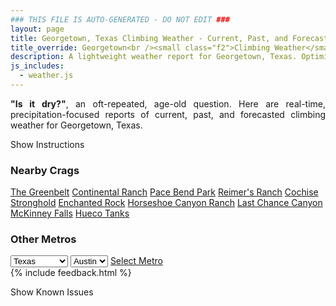 ```yaml
---
### THIS FILE IS AUTO-GENERATED - DO NOT EDIT ###
layout: page
title: Georgetown, Texas Climbing Weather - Current, Past, and Forecasted
title_override: Georgetown<br /><small class="f2">Climbing Weather</small>
description: A lightweight weather report for Georgetown, Texas. Optimized for slow internet connections.
js_includes:
  - weather.js
---
```


<section class="measure center lh-copy f5-ns f6 ph2 mv4" style="text-align: justify;">
<strong>"Is it dry?"</strong>, an oft-repeated, age-old question. Here are real-time,
precipitation-focused reports of current, past, and forecasted climbing weather for Georgetown, Texas.
</section>

<p id="settings-toggle" class="mw5 b center tc hover-light-red black-70 pointer">Show Instructions</p>
<section id="settings" class="overflow-hidden" style="display:none;">
    <div class="mv2 ph2 center">
        <div class="fn f6 tc pv2">
            <p class="measure lh-copy center"><strong>Show/hide hourly forecasts</strong> by clicking the desired day.</p>
            <hr class="mw5 p0 mv2 o-60 b0 bt b--light-red light-red bg-light-red">
            <p class="measure lh-copy center"><strong>Current and Past conditions</strong> are measured by the nearest weather station. <strong>Forecast conditions</strong> are calculated and polled separately.</p>
            <hr class="mw5 p0 mv2 o-60 b0 bt b--light-red light-red bg-light-red">
            <p class="measure lh-copy center"><strong>Having issues?</strong> Try <a id="clear-cache" class="no-underline relative fancy-link light-red hover-light-red" href="#">clearing the local cache</a>.</p>
            <hr class="mw5 p0 mv2 o-60 b0 bt b--light-red light-red bg-light-red">
            <p class="measure lh-copy center">Weather data sourced from <a class="no-underline fancy-link relative light-red" target="_blank" href="https://www.weather.gov/documentation/services-web-api">weather.gov</a>.</p>
        </div>
    </div>
</section>
<section id="weather" data-crag="georgetown-texas" class="mv4-ns mv3 ph2 center"></section>
<section id="nearby" class="tc lh-copy">
  <h3>Nearby Crags</h3>
<a class="nowrap no-underline fancy-link relative light-red mh3" href="/crags/the-greenbelt-texas-weather.html">The Greenbelt</a>
<a class="nowrap no-underline fancy-link relative light-red mh3" href="/crags/continental-ranch-texas-weather.html">Continental Ranch</a>
<a class="nowrap no-underline fancy-link relative light-red mh3" href="/crags/pace-bend-park-texas-weather.html">Pace Bend Park</a>
<a class="nowrap no-underline fancy-link relative light-red mh3" href="/crags/reimers-ranch-texas-weather.html">Reimer's Ranch</a>
<a class="nowrap no-underline fancy-link relative light-red mh3" href="/crags/cochise-stronghold-arizona-weather.html">Cochise Stronghold</a>
<a class="nowrap no-underline fancy-link relative light-red mh3" href="/crags/enchanted-rock-texas-weather.html">Enchanted Rock</a>
<a class="nowrap no-underline fancy-link relative light-red mh3" href="/crags/horseshoe-canyon-ranch-arkansas-weather.html">Horseshoe Canyon Ranch</a>
<a class="nowrap no-underline fancy-link relative light-red mh3" href="/crags/last-chance-canyon-new-mexico-weather.html">Last Chance Canyon</a>
<a class="nowrap no-underline fancy-link relative light-red mh3" href="/crags/mckinney-falls-texas-weather.html">McKinney Falls</a>
<a class="nowrap no-underline fancy-link relative light-red mh3" href="/crags/hueco-tanks-texas-weather.html">Hueco Tanks</a>
</section>
<section id="nearby" class="tc lh-copy">
  <h3>Other Metros</h3>
  <select class="ma1 bg-near-white pa2" id="stateSel">
    <option value="Texas" selected>Texas</option>
    <option value="Washington">Washington</option>
    <option value="Colorado">Colorado</option>
    <option value="Tennessee">Tennessee</option>
    <option value="Utah">Utah</option>
    <option value="California">California</option>
  </select>
  <select class="ma1 bg-near-white pa2" id="citySel">
    <option value="Austin" selected>Austin</option>
  </select>
  <a id="selectMetro" class="f6 link dim ph3 pv2 ma1 dib white bg-light-red" href="/crags/austin-texas-weather.html">Select Metro</a>
  <script>
    var states = [];
    states["Texas"] = "Austin"
    states["Washington"] = "Seattle"
    states["Colorado"] = "Denver"
    states["Tennessee"] = "Nashville"
    states["Utah"] = "Salt Lake City"
    states["California"] = "San Francisco|Los Angeles"
  </script>
</section>
{% include feedback.html %}
<p id="issues-toggle" class="mw5 b center tc hover-light-red black-70 pointer">Show Known Issues</p>
<section id="issues" class="overflow-hidden tc f6">
</section>

<script>
  var weekly_EWX_157_106 = {"units":"us","forecastGenerator":"BaselineForecastGenerator","generatedAt":"2025-05-18T08:35:34+00:00","updateTime":"2025-05-18T07:48:35+00:00","validTimes":"2025-05-18T01:00:00+00:00/P8D","elevation":{"unitCode":"wmoUnit:m","value":242.9256},"periods":[{"number":1,"name":"Overnight","startTime":"2025-05-18T03:00:00-05:00","endTime":"2025-05-18T06:00:00-05:00","isDaytime":false,"temperature":75,"temperatureUnit":"F","temperatureTrend":"","probabilityOfPrecipitation":{"unitCode":"wmoUnit:percent","value":null},"windSpeed":"10 mph","windDirection":"SSE","icon":"https://api.weather.gov/icons/land/night/bkn?size=medium","shortForecast":"Mostly Cloudy","detailedForecast":"Mostly cloudy, with a low around 75. South southeast wind around 10 mph, with gusts as high as 20 mph."},{"number":2,"name":"Sunday","startTime":"2025-05-18T06:00:00-05:00","endTime":"2025-05-18T18:00:00-05:00","isDaytime":true,"temperature":95,"temperatureUnit":"F","temperatureTrend":"","probabilityOfPrecipitation":{"unitCode":"wmoUnit:percent","value":null},"windSpeed":"10 to 15 mph","windDirection":"S","icon":"https://api.weather.gov/icons/land/day/bkn?size=medium","shortForecast":"Mostly Cloudy","detailedForecast":"Mostly cloudy, with a high near 95. Heat index values as high as 102. South wind 10 to 15 mph, with gusts as high as 25 mph."},{"number":3,"name":"Sunday Night","startTime":"2025-05-18T18:00:00-05:00","endTime":"2025-05-19T06:00:00-05:00","isDaytime":false,"temperature":74,"temperatureUnit":"F","temperatureTrend":"","probabilityOfPrecipitation":{"unitCode":"wmoUnit:percent","value":null},"windSpeed":"15 mph","windDirection":"SSE","icon":"https://api.weather.gov/icons/land/night/bkn?size=medium","shortForecast":"Mostly Cloudy","detailedForecast":"Mostly cloudy, with a low around 74. South southeast wind around 15 mph, with gusts as high as 25 mph."},{"number":4,"name":"Monday","startTime":"2025-05-19T06:00:00-05:00","endTime":"2025-05-19T18:00:00-05:00","isDaytime":true,"temperature":95,"temperatureUnit":"F","temperatureTrend":"","probabilityOfPrecipitation":{"unitCode":"wmoUnit:percent","value":20},"windSpeed":"15 mph","windDirection":"S","icon":"https://api.weather.gov/icons/land/day/bkn/tsra_sct,20?size=medium","shortForecast":"Mostly Cloudy then Slight Chance Showers And Thunderstorms","detailedForecast":"A slight chance of showers and thunderstorms after 1pm. Mostly cloudy, with a high near 95. Heat index values as high as 105. South wind around 15 mph, with gusts as high as 25 mph. Chance of precipitation is 20%."},{"number":5,"name":"Monday Night","startTime":"2025-05-19T18:00:00-05:00","endTime":"2025-05-20T06:00:00-05:00","isDaytime":false,"temperature":72,"temperatureUnit":"F","temperatureTrend":"","probabilityOfPrecipitation":{"unitCode":"wmoUnit:percent","value":20},"windSpeed":"10 to 15 mph","windDirection":"S","icon":"https://api.weather.gov/icons/land/night/tsra_hi,20?size=medium","shortForecast":"Slight Chance Showers And Thunderstorms","detailedForecast":"A slight chance of showers and thunderstorms before 1am. Partly cloudy, with a low around 72. South wind 10 to 15 mph, with gusts as high as 25 mph. Chance of precipitation is 20%."},{"number":6,"name":"Tuesday","startTime":"2025-05-20T06:00:00-05:00","endTime":"2025-05-20T18:00:00-05:00","isDaytime":true,"temperature":93,"temperatureUnit":"F","temperatureTrend":"","probabilityOfPrecipitation":{"unitCode":"wmoUnit:percent","value":null},"windSpeed":"5 to 10 mph","windDirection":"W","icon":"https://api.weather.gov/icons/land/day/few?size=medium","shortForecast":"Sunny","detailedForecast":"Sunny, with a high near 93. West wind 5 to 10 mph."},{"number":7,"name":"Tuesday Night","startTime":"2025-05-20T18:00:00-05:00","endTime":"2025-05-21T06:00:00-05:00","isDaytime":false,"temperature":66,"temperatureUnit":"F","temperatureTrend":"","probabilityOfPrecipitation":{"unitCode":"wmoUnit:percent","value":null},"windSpeed":"5 mph","windDirection":"NNE","icon":"https://api.weather.gov/icons/land/night/sct?size=medium","shortForecast":"Partly Cloudy","detailedForecast":"Partly cloudy, with a low around 66. North northeast wind around 5 mph."},{"number":8,"name":"Wednesday","startTime":"2025-05-21T06:00:00-05:00","endTime":"2025-05-21T18:00:00-05:00","isDaytime":true,"temperature":92,"temperatureUnit":"F","temperatureTrend":"","probabilityOfPrecipitation":{"unitCode":"wmoUnit:percent","value":null},"windSpeed":"5 to 10 mph","windDirection":"E","icon":"https://api.weather.gov/icons/land/day/sct?size=medium","shortForecast":"Mostly Sunny","detailedForecast":"Mostly sunny, with a high near 92. East wind 5 to 10 mph."},{"number":9,"name":"Wednesday Night","startTime":"2025-05-21T18:00:00-05:00","endTime":"2025-05-22T06:00:00-05:00","isDaytime":false,"temperature":67,"temperatureUnit":"F","temperatureTrend":"","probabilityOfPrecipitation":{"unitCode":"wmoUnit:percent","value":null},"windSpeed":"5 to 10 mph","windDirection":"ESE","icon":"https://api.weather.gov/icons/land/night/sct?size=medium","shortForecast":"Partly Cloudy","detailedForecast":"Partly cloudy, with a low around 67. East southeast wind 5 to 10 mph."},{"number":10,"name":"Thursday","startTime":"2025-05-22T06:00:00-05:00","endTime":"2025-05-22T18:00:00-05:00","isDaytime":true,"temperature":92,"temperatureUnit":"F","temperatureTrend":"","probabilityOfPrecipitation":{"unitCode":"wmoUnit:percent","value":null},"windSpeed":"5 to 10 mph","windDirection":"ESE","icon":"https://api.weather.gov/icons/land/day/few?size=medium","shortForecast":"Sunny","detailedForecast":"Sunny, with a high near 92."},{"number":11,"name":"Thursday Night","startTime":"2025-05-22T18:00:00-05:00","endTime":"2025-05-23T06:00:00-05:00","isDaytime":false,"temperature":66,"temperatureUnit":"F","temperatureTrend":"","probabilityOfPrecipitation":{"unitCode":"wmoUnit:percent","value":null},"windSpeed":"5 to 10 mph","windDirection":"SE","icon":"https://api.weather.gov/icons/land/night/few?size=medium","shortForecast":"Mostly Clear","detailedForecast":"Mostly clear, with a low around 66."},{"number":12,"name":"Friday","startTime":"2025-05-23T06:00:00-05:00","endTime":"2025-05-23T18:00:00-05:00","isDaytime":true,"temperature":94,"temperatureUnit":"F","temperatureTrend":"","probabilityOfPrecipitation":{"unitCode":"wmoUnit:percent","value":null},"windSpeed":"5 to 10 mph","windDirection":"SSE","icon":"https://api.weather.gov/icons/land/day/few?size=medium","shortForecast":"Sunny","detailedForecast":"Sunny, with a high near 94."},{"number":13,"name":"Friday Night","startTime":"2025-05-23T18:00:00-05:00","endTime":"2025-05-24T06:00:00-05:00","isDaytime":false,"temperature":70,"temperatureUnit":"F","temperatureTrend":"","probabilityOfPrecipitation":{"unitCode":"wmoUnit:percent","value":null},"windSpeed":"10 mph","windDirection":"SSE","icon":"https://api.weather.gov/icons/land/night/few?size=medium","shortForecast":"Mostly Clear","detailedForecast":"Mostly clear, with a low around 70."},{"number":14,"name":"Saturday","startTime":"2025-05-24T06:00:00-05:00","endTime":"2025-05-24T18:00:00-05:00","isDaytime":true,"temperature":96,"temperatureUnit":"F","temperatureTrend":"","probabilityOfPrecipitation":{"unitCode":"wmoUnit:percent","value":null},"windSpeed":"10 to 15 mph","windDirection":"S","icon":"https://api.weather.gov/icons/land/day/sct?size=medium","shortForecast":"Mostly Sunny","detailedForecast":"Mostly sunny, with a high near 96."}]}
  var hourly_EWX_157_106 = {"@context":["https://geojson.org/geojson-ld/geojson-context.jsonld",{"@version":"1.1","wx":"https://api.weather.gov/ontology#","geo":"http://www.opengis.net/ont/geosparql#","unit":"http://codes.wmo.int/common/unit/","@vocab":"https://api.weather.gov/ontology#"}],"type":"Feature","geometry":{"type":"Polygon","coordinates":[[[-97.7071,30.6007],[-97.7076,30.6234],[-97.734,30.6229],[-97.73349999999999,30.6002],[-97.7071,30.6007]]]},"properties":{"units":"us","forecastGenerator":"HourlyForecastGenerator","generatedAt":"2025-05-18T08:35:35+00:00","updateTime":"2025-05-18T07:48:35+00:00","validTimes":"2025-05-18T01:00:00+00:00/P8D","elevation":{"unitCode":"wmoUnit:m","value":242.9256},"periods":[{"number":1,"name":"","startTime":"2025-05-18T03:00:00-05:00","endTime":"2025-05-18T04:00:00-05:00","isDaytime":false,"temperature":78,"temperatureUnit":"F","temperatureTrend":"","probabilityOfPrecipitation":{"unitCode":"wmoUnit:percent","value":6},"dewpoint":{"unitCode":"wmoUnit:degC","value":22.77777777777778},"relativeHumidity":{"unitCode":"wmoUnit:percent","value":85},"windSpeed":"10 mph","windDirection":"SSE","icon":"https://api.weather.gov/icons/land/night/bkn?size=small","shortForecast":"Mostly Cloudy","detailedForecast":""},{"number":2,"name":"","startTime":"2025-05-18T04:00:00-05:00","endTime":"2025-05-18T05:00:00-05:00","isDaytime":false,"temperature":77,"temperatureUnit":"F","temperatureTrend":"","probabilityOfPrecipitation":{"unitCode":"wmoUnit:percent","value":5},"dewpoint":{"unitCode":"wmoUnit:degC","value":23.333333333333332},"relativeHumidity":{"unitCode":"wmoUnit:percent","value":90},"windSpeed":"10 mph","windDirection":"SSE","icon":"https://api.weather.gov/icons/land/night/bkn?size=small","shortForecast":"Mostly Cloudy","detailedForecast":""},{"number":3,"name":"","startTime":"2025-05-18T05:00:00-05:00","endTime":"2025-05-18T06:00:00-05:00","isDaytime":false,"temperature":78,"temperatureUnit":"F","temperatureTrend":"","probabilityOfPrecipitation":{"unitCode":"wmoUnit:percent","value":5},"dewpoint":{"unitCode":"wmoUnit:degC","value":23.333333333333332},"relativeHumidity":{"unitCode":"wmoUnit:percent","value":88},"windSpeed":"10 mph","windDirection":"S","icon":"https://api.weather.gov/icons/land/night/ovc?size=small","shortForecast":"Cloudy","detailedForecast":""},{"number":4,"name":"","startTime":"2025-05-18T06:00:00-05:00","endTime":"2025-05-18T07:00:00-05:00","isDaytime":true,"temperature":78,"temperatureUnit":"F","temperatureTrend":"","probabilityOfPrecipitation":{"unitCode":"wmoUnit:percent","value":5},"dewpoint":{"unitCode":"wmoUnit:degC","value":23.333333333333332},"relativeHumidity":{"unitCode":"wmoUnit:percent","value":88},"windSpeed":"10 mph","windDirection":"SSE","icon":"https://api.weather.gov/icons/land/day/bkn?size=small","shortForecast":"Mostly Cloudy","detailedForecast":""},{"number":5,"name":"","startTime":"2025-05-18T07:00:00-05:00","endTime":"2025-05-18T08:00:00-05:00","isDaytime":true,"temperature":77,"temperatureUnit":"F","temperatureTrend":"","probabilityOfPrecipitation":{"unitCode":"wmoUnit:percent","value":7},"dewpoint":{"unitCode":"wmoUnit:degC","value":23.333333333333332},"relativeHumidity":{"unitCode":"wmoUnit:percent","value":90},"windSpeed":"10 mph","windDirection":"S","icon":"https://api.weather.gov/icons/land/day/bkn?size=small","shortForecast":"Mostly Cloudy","detailedForecast":""},{"number":6,"name":"","startTime":"2025-05-18T08:00:00-05:00","endTime":"2025-05-18T09:00:00-05:00","isDaytime":true,"temperature":78,"temperatureUnit":"F","temperatureTrend":"","probabilityOfPrecipitation":{"unitCode":"wmoUnit:percent","value":7},"dewpoint":{"unitCode":"wmoUnit:degC","value":23.333333333333332},"relativeHumidity":{"unitCode":"wmoUnit:percent","value":88},"windSpeed":"10 mph","windDirection":"S","icon":"https://api.weather.gov/icons/land/day/bkn?size=small","shortForecast":"Mostly Cloudy","detailedForecast":""},{"number":7,"name":"","startTime":"2025-05-18T09:00:00-05:00","endTime":"2025-05-18T10:00:00-05:00","isDaytime":true,"temperature":79,"temperatureUnit":"F","temperatureTrend":"","probabilityOfPrecipitation":{"unitCode":"wmoUnit:percent","value":7},"dewpoint":{"unitCode":"wmoUnit:degC","value":23.88888888888889},"relativeHumidity":{"unitCode":"wmoUnit:percent","value":88},"windSpeed":"15 mph","windDirection":"S","icon":"https://api.weather.gov/icons/land/day/bkn?size=small","shortForecast":"Mostly Cloudy","detailedForecast":""},{"number":8,"name":"","startTime":"2025-05-18T10:00:00-05:00","endTime":"2025-05-18T11:00:00-05:00","isDaytime":true,"temperature":82,"temperatureUnit":"F","temperatureTrend":"","probabilityOfPrecipitation":{"unitCode":"wmoUnit:percent","value":8},"dewpoint":{"unitCode":"wmoUnit:degC","value":23.88888888888889},"relativeHumidity":{"unitCode":"wmoUnit:percent","value":79},"windSpeed":"15 mph","windDirection":"S","icon":"https://api.weather.gov/icons/land/day/bkn?size=small","shortForecast":"Mostly Cloudy","detailedForecast":""},{"number":9,"name":"","startTime":"2025-05-18T11:00:00-05:00","endTime":"2025-05-18T12:00:00-05:00","isDaytime":true,"temperature":85,"temperatureUnit":"F","temperatureTrend":"","probabilityOfPrecipitation":{"unitCode":"wmoUnit:percent","value":8},"dewpoint":{"unitCode":"wmoUnit:degC","value":23.88888888888889},"relativeHumidity":{"unitCode":"wmoUnit:percent","value":72},"windSpeed":"15 mph","windDirection":"S","icon":"https://api.weather.gov/icons/land/day/ovc?size=small","shortForecast":"Cloudy","detailedForecast":""},{"number":10,"name":"","startTime":"2025-05-18T12:00:00-05:00","endTime":"2025-05-18T13:00:00-05:00","isDaytime":true,"temperature":87,"temperatureUnit":"F","temperatureTrend":"","probabilityOfPrecipitation":{"unitCode":"wmoUnit:percent","value":8},"dewpoint":{"unitCode":"wmoUnit:degC","value":23.88888888888889},"relativeHumidity":{"unitCode":"wmoUnit:percent","value":68},"windSpeed":"15 mph","windDirection":"S","icon":"https://api.weather.gov/icons/land/day/ovc?size=small","shortForecast":"Cloudy","detailedForecast":""},{"number":11,"name":"","startTime":"2025-05-18T13:00:00-05:00","endTime":"2025-05-18T14:00:00-05:00","isDaytime":true,"temperature":89,"temperatureUnit":"F","temperatureTrend":"","probabilityOfPrecipitation":{"unitCode":"wmoUnit:percent","value":11},"dewpoint":{"unitCode":"wmoUnit:degC","value":23.88888888888889},"relativeHumidity":{"unitCode":"wmoUnit:percent","value":64},"windSpeed":"15 mph","windDirection":"S","icon":"https://api.weather.gov/icons/land/day/ovc?size=small","shortForecast":"Cloudy","detailedForecast":""},{"number":12,"name":"","startTime":"2025-05-18T14:00:00-05:00","endTime":"2025-05-18T15:00:00-05:00","isDaytime":true,"temperature":91,"temperatureUnit":"F","temperatureTrend":"","probabilityOfPrecipitation":{"unitCode":"wmoUnit:percent","value":11},"dewpoint":{"unitCode":"wmoUnit:degC","value":23.88888888888889},"relativeHumidity":{"unitCode":"wmoUnit:percent","value":60},"windSpeed":"15 mph","windDirection":"S","icon":"https://api.weather.gov/icons/land/day/bkn?size=small","shortForecast":"Mostly Cloudy","detailedForecast":""},{"number":13,"name":"","startTime":"2025-05-18T15:00:00-05:00","endTime":"2025-05-18T16:00:00-05:00","isDaytime":true,"temperature":92,"temperatureUnit":"F","temperatureTrend":"","probabilityOfPrecipitation":{"unitCode":"wmoUnit:percent","value":11},"dewpoint":{"unitCode":"wmoUnit:degC","value":23.333333333333332},"relativeHumidity":{"unitCode":"wmoUnit:percent","value":56},"windSpeed":"15 mph","windDirection":"S","icon":"https://api.weather.gov/icons/land/day/bkn?size=small","shortForecast":"Partly Sunny","detailedForecast":""},{"number":14,"name":"","startTime":"2025-05-18T16:00:00-05:00","endTime":"2025-05-18T17:00:00-05:00","isDaytime":true,"temperature":93,"temperatureUnit":"F","temperatureTrend":"","probabilityOfPrecipitation":{"unitCode":"wmoUnit:percent","value":11},"dewpoint":{"unitCode":"wmoUnit:degC","value":22.77777777777778},"relativeHumidity":{"unitCode":"wmoUnit:percent","value":52},"windSpeed":"15 mph","windDirection":"S","icon":"https://api.weather.gov/icons/land/day/bkn?size=small","shortForecast":"Partly Sunny","detailedForecast":""},{"number":15,"name":"","startTime":"2025-05-18T17:00:00-05:00","endTime":"2025-05-18T18:00:00-05:00","isDaytime":true,"temperature":94,"temperatureUnit":"F","temperatureTrend":"","probabilityOfPrecipitation":{"unitCode":"wmoUnit:percent","value":11},"dewpoint":{"unitCode":"wmoUnit:degC","value":22.22222222222222},"relativeHumidity":{"unitCode":"wmoUnit:percent","value":49},"windSpeed":"15 mph","windDirection":"S","icon":"https://api.weather.gov/icons/land/day/bkn?size=small","shortForecast":"Partly Sunny","detailedForecast":""},{"number":16,"name":"","startTime":"2025-05-18T18:00:00-05:00","endTime":"2025-05-18T19:00:00-05:00","isDaytime":false,"temperature":92,"temperatureUnit":"F","temperatureTrend":"","probabilityOfPrecipitation":{"unitCode":"wmoUnit:percent","value":11},"dewpoint":{"unitCode":"wmoUnit:degC","value":21.666666666666668},"relativeHumidity":{"unitCode":"wmoUnit:percent","value":51},"windSpeed":"15 mph","windDirection":"S","icon":"https://api.weather.gov/icons/land/night/bkn?size=small","shortForecast":"Mostly Cloudy","detailedForecast":""},{"number":17,"name":"","startTime":"2025-05-18T19:00:00-05:00","endTime":"2025-05-18T20:00:00-05:00","isDaytime":false,"temperature":90,"temperatureUnit":"F","temperatureTrend":"","probabilityOfPrecipitation":{"unitCode":"wmoUnit:percent","value":8},"dewpoint":{"unitCode":"wmoUnit:degC","value":21.11111111111111},"relativeHumidity":{"unitCode":"wmoUnit:percent","value":52},"windSpeed":"15 mph","windDirection":"SSE","icon":"https://api.weather.gov/icons/land/night/bkn?size=small","shortForecast":"Mostly Cloudy","detailedForecast":""},{"number":18,"name":"","startTime":"2025-05-18T20:00:00-05:00","endTime":"2025-05-18T21:00:00-05:00","isDaytime":false,"temperature":88,"temperatureUnit":"F","temperatureTrend":"","probabilityOfPrecipitation":{"unitCode":"wmoUnit:percent","value":8},"dewpoint":{"unitCode":"wmoUnit:degC","value":20.555555555555557},"relativeHumidity":{"unitCode":"wmoUnit:percent","value":54},"windSpeed":"15 mph","windDirection":"SSE","icon":"https://api.weather.gov/icons/land/night/bkn?size=small","shortForecast":"Mostly Cloudy","detailedForecast":""},{"number":19,"name":"","startTime":"2025-05-18T21:00:00-05:00","endTime":"2025-05-18T22:00:00-05:00","isDaytime":false,"temperature":83,"temperatureUnit":"F","temperatureTrend":"","probabilityOfPrecipitation":{"unitCode":"wmoUnit:percent","value":8},"dewpoint":{"unitCode":"wmoUnit:degC","value":20.555555555555557},"relativeHumidity":{"unitCode":"wmoUnit:percent","value":63},"windSpeed":"15 mph","windDirection":"S","icon":"https://api.weather.gov/icons/land/night/bkn?size=small","shortForecast":"Mostly Cloudy","detailedForecast":""},{"number":20,"name":"","startTime":"2025-05-18T22:00:00-05:00","endTime":"2025-05-18T23:00:00-05:00","isDaytime":false,"temperature":81,"temperatureUnit":"F","temperatureTrend":"","probabilityOfPrecipitation":{"unitCode":"wmoUnit:percent","value":4},"dewpoint":{"unitCode":"wmoUnit:degC","value":20.555555555555557},"relativeHumidity":{"unitCode":"wmoUnit:percent","value":67},"windSpeed":"15 mph","windDirection":"S","icon":"https://api.weather.gov/icons/land/night/bkn?size=small","shortForecast":"Mostly Cloudy","detailedForecast":""},{"number":21,"name":"","startTime":"2025-05-18T23:00:00-05:00","endTime":"2025-05-19T00:00:00-05:00","isDaytime":false,"temperature":79,"temperatureUnit":"F","temperatureTrend":"","probabilityOfPrecipitation":{"unitCode":"wmoUnit:percent","value":4},"dewpoint":{"unitCode":"wmoUnit:degC","value":20.555555555555557},"relativeHumidity":{"unitCode":"wmoUnit:percent","value":72},"windSpeed":"15 mph","windDirection":"S","icon":"https://api.weather.gov/icons/land/night/bkn?size=small","shortForecast":"Mostly Cloudy","detailedForecast":""},{"number":22,"name":"","startTime":"2025-05-19T00:00:00-05:00","endTime":"2025-05-19T01:00:00-05:00","isDaytime":false,"temperature":78,"temperatureUnit":"F","temperatureTrend":"","probabilityOfPrecipitation":{"unitCode":"wmoUnit:percent","value":4},"dewpoint":{"unitCode":"wmoUnit:degC","value":21.666666666666668},"relativeHumidity":{"unitCode":"wmoUnit:percent","value":79},"windSpeed":"15 mph","windDirection":"S","icon":"https://api.weather.gov/icons/land/night/bkn?size=small","shortForecast":"Mostly Cloudy","detailedForecast":""},{"number":23,"name":"","startTime":"2025-05-19T01:00:00-05:00","endTime":"2025-05-19T02:00:00-05:00","isDaytime":false,"temperature":76,"temperatureUnit":"F","temperatureTrend":"","probabilityOfPrecipitation":{"unitCode":"wmoUnit:percent","value":4},"dewpoint":{"unitCode":"wmoUnit:degC","value":21.666666666666668},"relativeHumidity":{"unitCode":"wmoUnit:percent","value":85},"windSpeed":"15 mph","windDirection":"S","icon":"https://api.weather.gov/icons/land/night/bkn?size=small","shortForecast":"Mostly Cloudy","detailedForecast":""},{"number":24,"name":"","startTime":"2025-05-19T02:00:00-05:00","endTime":"2025-05-19T03:00:00-05:00","isDaytime":false,"temperature":76,"temperatureUnit":"F","temperatureTrend":"","probabilityOfPrecipitation":{"unitCode":"wmoUnit:percent","value":4},"dewpoint":{"unitCode":"wmoUnit:degC","value":22.22222222222222},"relativeHumidity":{"unitCode":"wmoUnit:percent","value":87},"windSpeed":"15 mph","windDirection":"S","icon":"https://api.weather.gov/icons/land/night/bkn?size=small","shortForecast":"Mostly Cloudy","detailedForecast":""},{"number":25,"name":"","startTime":"2025-05-19T03:00:00-05:00","endTime":"2025-05-19T04:00:00-05:00","isDaytime":false,"temperature":76,"temperatureUnit":"F","temperatureTrend":"","probabilityOfPrecipitation":{"unitCode":"wmoUnit:percent","value":4},"dewpoint":{"unitCode":"wmoUnit:degC","value":22.22222222222222},"relativeHumidity":{"unitCode":"wmoUnit:percent","value":87},"windSpeed":"15 mph","windDirection":"S","icon":"https://api.weather.gov/icons/land/night/bkn?size=small","shortForecast":"Mostly Cloudy","detailedForecast":""},{"number":26,"name":"","startTime":"2025-05-19T04:00:00-05:00","endTime":"2025-05-19T05:00:00-05:00","isDaytime":false,"temperature":76,"temperatureUnit":"F","temperatureTrend":"","probabilityOfPrecipitation":{"unitCode":"wmoUnit:percent","value":4},"dewpoint":{"unitCode":"wmoUnit:degC","value":22.77777777777778},"relativeHumidity":{"unitCode":"wmoUnit:percent","value":90},"windSpeed":"15 mph","windDirection":"S","icon":"https://api.weather.gov/icons/land/night/bkn?size=small","shortForecast":"Mostly Cloudy","detailedForecast":""},{"number":27,"name":"","startTime":"2025-05-19T05:00:00-05:00","endTime":"2025-05-19T06:00:00-05:00","isDaytime":false,"temperature":76,"temperatureUnit":"F","temperatureTrend":"","probabilityOfPrecipitation":{"unitCode":"wmoUnit:percent","value":4},"dewpoint":{"unitCode":"wmoUnit:degC","value":22.77777777777778},"relativeHumidity":{"unitCode":"wmoUnit:percent","value":90},"windSpeed":"15 mph","windDirection":"S","icon":"https://api.weather.gov/icons/land/night/bkn?size=small","shortForecast":"Mostly Cloudy","detailedForecast":""},{"number":28,"name":"","startTime":"2025-05-19T06:00:00-05:00","endTime":"2025-05-19T07:00:00-05:00","isDaytime":true,"temperature":76,"temperatureUnit":"F","temperatureTrend":"","probabilityOfPrecipitation":{"unitCode":"wmoUnit:percent","value":4},"dewpoint":{"unitCode":"wmoUnit:degC","value":22.22222222222222},"relativeHumidity":{"unitCode":"wmoUnit:percent","value":87},"windSpeed":"15 mph","windDirection":"S","icon":"https://api.weather.gov/icons/land/day/ovc?size=small","shortForecast":"Cloudy","detailedForecast":""},{"number":29,"name":"","startTime":"2025-05-19T07:00:00-05:00","endTime":"2025-05-19T08:00:00-05:00","isDaytime":true,"temperature":76,"temperatureUnit":"F","temperatureTrend":"","probabilityOfPrecipitation":{"unitCode":"wmoUnit:percent","value":6},"dewpoint":{"unitCode":"wmoUnit:degC","value":22.77777777777778},"relativeHumidity":{"unitCode":"wmoUnit:percent","value":90},"windSpeed":"15 mph","windDirection":"S","icon":"https://api.weather.gov/icons/land/day/bkn?size=small","shortForecast":"Mostly Cloudy","detailedForecast":""},{"number":30,"name":"","startTime":"2025-05-19T08:00:00-05:00","endTime":"2025-05-19T09:00:00-05:00","isDaytime":true,"temperature":75,"temperatureUnit":"F","temperatureTrend":"","probabilityOfPrecipitation":{"unitCode":"wmoUnit:percent","value":6},"dewpoint":{"unitCode":"wmoUnit:degC","value":22.77777777777778},"relativeHumidity":{"unitCode":"wmoUnit:percent","value":94},"windSpeed":"15 mph","windDirection":"S","icon":"https://api.weather.gov/icons/land/day/bkn?size=small","shortForecast":"Mostly Cloudy","detailedForecast":""},{"number":31,"name":"","startTime":"2025-05-19T09:00:00-05:00","endTime":"2025-05-19T10:00:00-05:00","isDaytime":true,"temperature":78,"temperatureUnit":"F","temperatureTrend":"","probabilityOfPrecipitation":{"unitCode":"wmoUnit:percent","value":6},"dewpoint":{"unitCode":"wmoUnit:degC","value":23.333333333333332},"relativeHumidity":{"unitCode":"wmoUnit:percent","value":88},"windSpeed":"15 mph","windDirection":"S","icon":"https://api.weather.gov/icons/land/day/bkn?size=small","shortForecast":"Mostly Cloudy","detailedForecast":""},{"number":32,"name":"","startTime":"2025-05-19T10:00:00-05:00","endTime":"2025-05-19T11:00:00-05:00","isDaytime":true,"temperature":81,"temperatureUnit":"F","temperatureTrend":"","probabilityOfPrecipitation":{"unitCode":"wmoUnit:percent","value":6},"dewpoint":{"unitCode":"wmoUnit:degC","value":23.333333333333332},"relativeHumidity":{"unitCode":"wmoUnit:percent","value":79},"windSpeed":"15 mph","windDirection":"S","icon":"https://api.weather.gov/icons/land/day/bkn?size=small","shortForecast":"Mostly Cloudy","detailedForecast":""},{"number":33,"name":"","startTime":"2025-05-19T11:00:00-05:00","endTime":"2025-05-19T12:00:00-05:00","isDaytime":true,"temperature":84,"temperatureUnit":"F","temperatureTrend":"","probabilityOfPrecipitation":{"unitCode":"wmoUnit:percent","value":6},"dewpoint":{"unitCode":"wmoUnit:degC","value":23.88888888888889},"relativeHumidity":{"unitCode":"wmoUnit:percent","value":74},"windSpeed":"15 mph","windDirection":"S","icon":"https://api.weather.gov/icons/land/day/bkn?size=small","shortForecast":"Mostly Cloudy","detailedForecast":""},{"number":34,"name":"","startTime":"2025-05-19T12:00:00-05:00","endTime":"2025-05-19T13:00:00-05:00","isDaytime":true,"temperature":87,"temperatureUnit":"F","temperatureTrend":"","probabilityOfPrecipitation":{"unitCode":"wmoUnit:percent","value":6},"dewpoint":{"unitCode":"wmoUnit:degC","value":23.88888888888889},"relativeHumidity":{"unitCode":"wmoUnit:percent","value":68},"windSpeed":"15 mph","windDirection":"S","icon":"https://api.weather.gov/icons/land/day/bkn?size=small","shortForecast":"Mostly Cloudy","detailedForecast":""},{"number":35,"name":"","startTime":"2025-05-19T13:00:00-05:00","endTime":"2025-05-19T14:00:00-05:00","isDaytime":true,"temperature":89,"temperatureUnit":"F","temperatureTrend":"","probabilityOfPrecipitation":{"unitCode":"wmoUnit:percent","value":24},"dewpoint":{"unitCode":"wmoUnit:degC","value":23.88888888888889},"relativeHumidity":{"unitCode":"wmoUnit:percent","value":64},"windSpeed":"15 mph","windDirection":"S","icon":"https://api.weather.gov/icons/land/day/tsra_sct,20?size=small","shortForecast":"Slight Chance Showers And Thunderstorms","detailedForecast":""},{"number":36,"name":"","startTime":"2025-05-19T14:00:00-05:00","endTime":"2025-05-19T15:00:00-05:00","isDaytime":true,"temperature":91,"temperatureUnit":"F","temperatureTrend":"","probabilityOfPrecipitation":{"unitCode":"wmoUnit:percent","value":24},"dewpoint":{"unitCode":"wmoUnit:degC","value":23.88888888888889},"relativeHumidity":{"unitCode":"wmoUnit:percent","value":60},"windSpeed":"15 mph","windDirection":"S","icon":"https://api.weather.gov/icons/land/day/tsra_sct,20?size=small","shortForecast":"Slight Chance Showers And Thunderstorms","detailedForecast":""},{"number":37,"name":"","startTime":"2025-05-19T15:00:00-05:00","endTime":"2025-05-19T16:00:00-05:00","isDaytime":true,"temperature":93,"temperatureUnit":"F","temperatureTrend":"","probabilityOfPrecipitation":{"unitCode":"wmoUnit:percent","value":24},"dewpoint":{"unitCode":"wmoUnit:degC","value":23.333333333333332},"relativeHumidity":{"unitCode":"wmoUnit:percent","value":54},"windSpeed":"15 mph","windDirection":"S","icon":"https://api.weather.gov/icons/land/day/tsra_hi,20?size=small","shortForecast":"Slight Chance Showers And Thunderstorms","detailedForecast":""},{"number":38,"name":"","startTime":"2025-05-19T16:00:00-05:00","endTime":"2025-05-19T17:00:00-05:00","isDaytime":true,"temperature":94,"temperatureUnit":"F","temperatureTrend":"","probabilityOfPrecipitation":{"unitCode":"wmoUnit:percent","value":24},"dewpoint":{"unitCode":"wmoUnit:degC","value":23.333333333333332},"relativeHumidity":{"unitCode":"wmoUnit:percent","value":53},"windSpeed":"15 mph","windDirection":"S","icon":"https://api.weather.gov/icons/land/day/tsra_hi,20?size=small","shortForecast":"Slight Chance Showers And Thunderstorms","detailedForecast":""},{"number":39,"name":"","startTime":"2025-05-19T17:00:00-05:00","endTime":"2025-05-19T18:00:00-05:00","isDaytime":true,"temperature":94,"temperatureUnit":"F","temperatureTrend":"","probabilityOfPrecipitation":{"unitCode":"wmoUnit:percent","value":24},"dewpoint":{"unitCode":"wmoUnit:degC","value":22.77777777777778},"relativeHumidity":{"unitCode":"wmoUnit:percent","value":51},"windSpeed":"15 mph","windDirection":"S","icon":"https://api.weather.gov/icons/land/day/tsra_hi,20?size=small","shortForecast":"Slight Chance Showers And Thunderstorms","detailedForecast":""},{"number":40,"name":"","startTime":"2025-05-19T18:00:00-05:00","endTime":"2025-05-19T19:00:00-05:00","isDaytime":false,"temperature":93,"temperatureUnit":"F","temperatureTrend":"","probabilityOfPrecipitation":{"unitCode":"wmoUnit:percent","value":24},"dewpoint":{"unitCode":"wmoUnit:degC","value":22.22222222222222},"relativeHumidity":{"unitCode":"wmoUnit:percent","value":51},"windSpeed":"15 mph","windDirection":"S","icon":"https://api.weather.gov/icons/land/night/tsra_hi,20?size=small","shortForecast":"Slight Chance Showers And Thunderstorms","detailedForecast":""},{"number":41,"name":"","startTime":"2025-05-19T19:00:00-05:00","endTime":"2025-05-19T20:00:00-05:00","isDaytime":false,"temperature":91,"temperatureUnit":"F","temperatureTrend":"","probabilityOfPrecipitation":{"unitCode":"wmoUnit:percent","value":24},"dewpoint":{"unitCode":"wmoUnit:degC","value":22.22222222222222},"relativeHumidity":{"unitCode":"wmoUnit:percent","value":54},"windSpeed":"15 mph","windDirection":"S","icon":"https://api.weather.gov/icons/land/night/tsra_hi,20?size=small","shortForecast":"Isolated Showers And Thunderstorms","detailedForecast":""},{"number":42,"name":"","startTime":"2025-05-19T20:00:00-05:00","endTime":"2025-05-19T21:00:00-05:00","isDaytime":false,"temperature":88,"temperatureUnit":"F","temperatureTrend":"","probabilityOfPrecipitation":{"unitCode":"wmoUnit:percent","value":24},"dewpoint":{"unitCode":"wmoUnit:degC","value":22.22222222222222},"relativeHumidity":{"unitCode":"wmoUnit:percent","value":60},"windSpeed":"15 mph","windDirection":"S","icon":"https://api.weather.gov/icons/land/night/tsra_hi,20?size=small","shortForecast":"Isolated Showers And Thunderstorms","detailedForecast":""},{"number":43,"name":"","startTime":"2025-05-19T21:00:00-05:00","endTime":"2025-05-19T22:00:00-05:00","isDaytime":false,"temperature":83,"temperatureUnit":"F","temperatureTrend":"","probabilityOfPrecipitation":{"unitCode":"wmoUnit:percent","value":24},"dewpoint":{"unitCode":"wmoUnit:degC","value":21.666666666666668},"relativeHumidity":{"unitCode":"wmoUnit:percent","value":67},"windSpeed":"15 mph","windDirection":"S","icon":"https://api.weather.gov/icons/land/night/tsra_hi,20?size=small","shortForecast":"Isolated Showers And Thunderstorms","detailedForecast":""},{"number":44,"name":"","startTime":"2025-05-19T22:00:00-05:00","endTime":"2025-05-19T23:00:00-05:00","isDaytime":false,"temperature":80,"temperatureUnit":"F","temperatureTrend":"","probabilityOfPrecipitation":{"unitCode":"wmoUnit:percent","value":24},"dewpoint":{"unitCode":"wmoUnit:degC","value":21.666666666666668},"relativeHumidity":{"unitCode":"wmoUnit:percent","value":74},"windSpeed":"10 mph","windDirection":"S","icon":"https://api.weather.gov/icons/land/night/tsra_hi,20?size=small","shortForecast":"Isolated Showers And Thunderstorms","detailedForecast":""},{"number":45,"name":"","startTime":"2025-05-19T23:00:00-05:00","endTime":"2025-05-20T00:00:00-05:00","isDaytime":false,"temperature":78,"temperatureUnit":"F","temperatureTrend":"","probabilityOfPrecipitation":{"unitCode":"wmoUnit:percent","value":24},"dewpoint":{"unitCode":"wmoUnit:degC","value":21.666666666666668},"relativeHumidity":{"unitCode":"wmoUnit:percent","value":79},"windSpeed":"10 mph","windDirection":"S","icon":"https://api.weather.gov/icons/land/night/tsra_hi,20?size=small","shortForecast":"Isolated Showers And Thunderstorms","detailedForecast":""},{"number":46,"name":"","startTime":"2025-05-20T00:00:00-05:00","endTime":"2025-05-20T01:00:00-05:00","isDaytime":false,"temperature":78,"temperatureUnit":"F","temperatureTrend":"","probabilityOfPrecipitation":{"unitCode":"wmoUnit:percent","value":24},"dewpoint":{"unitCode":"wmoUnit:degC","value":22.22222222222222},"relativeHumidity":{"unitCode":"wmoUnit:percent","value":82},"windSpeed":"10 mph","windDirection":"S","icon":"https://api.weather.gov/icons/land/night/tsra_hi,20?size=small","shortForecast":"Isolated Showers And Thunderstorms","detailedForecast":""},{"number":47,"name":"","startTime":"2025-05-20T01:00:00-05:00","endTime":"2025-05-20T02:00:00-05:00","isDaytime":false,"temperature":77,"temperatureUnit":"F","temperatureTrend":"","probabilityOfPrecipitation":{"unitCode":"wmoUnit:percent","value":12},"dewpoint":{"unitCode":"wmoUnit:degC","value":22.22222222222222},"relativeHumidity":{"unitCode":"wmoUnit:percent","value":85},"windSpeed":"10 mph","windDirection":"S","icon":"https://api.weather.gov/icons/land/night/sct?size=small","shortForecast":"Partly Cloudy","detailedForecast":""},{"number":48,"name":"","startTime":"2025-05-20T02:00:00-05:00","endTime":"2025-05-20T03:00:00-05:00","isDaytime":false,"temperature":76,"temperatureUnit":"F","temperatureTrend":"","probabilityOfPrecipitation":{"unitCode":"wmoUnit:percent","value":12},"dewpoint":{"unitCode":"wmoUnit:degC","value":22.22222222222222},"relativeHumidity":{"unitCode":"wmoUnit:percent","value":88},"windSpeed":"10 mph","windDirection":"S","icon":"https://api.weather.gov/icons/land/night/sct?size=small","shortForecast":"Partly Cloudy","detailedForecast":""},{"number":49,"name":"","startTime":"2025-05-20T03:00:00-05:00","endTime":"2025-05-20T04:00:00-05:00","isDaytime":false,"temperature":75,"temperatureUnit":"F","temperatureTrend":"","probabilityOfPrecipitation":{"unitCode":"wmoUnit:percent","value":12},"dewpoint":{"unitCode":"wmoUnit:degC","value":22.22222222222222},"relativeHumidity":{"unitCode":"wmoUnit:percent","value":91},"windSpeed":"10 mph","windDirection":"S","icon":"https://api.weather.gov/icons/land/night/sct?size=small","shortForecast":"Partly Cloudy","detailedForecast":""},{"number":50,"name":"","startTime":"2025-05-20T04:00:00-05:00","endTime":"2025-05-20T05:00:00-05:00","isDaytime":false,"temperature":74,"temperatureUnit":"F","temperatureTrend":"","probabilityOfPrecipitation":{"unitCode":"wmoUnit:percent","value":12},"dewpoint":{"unitCode":"wmoUnit:degC","value":22.22222222222222},"relativeHumidity":{"unitCode":"wmoUnit:percent","value":93},"windSpeed":"10 mph","windDirection":"SSW","icon":"https://api.weather.gov/icons/land/night/sct?size=small","shortForecast":"Partly Cloudy","detailedForecast":""},{"number":51,"name":"","startTime":"2025-05-20T05:00:00-05:00","endTime":"2025-05-20T06:00:00-05:00","isDaytime":false,"temperature":73,"temperatureUnit":"F","temperatureTrend":"","probabilityOfPrecipitation":{"unitCode":"wmoUnit:percent","value":12},"dewpoint":{"unitCode":"wmoUnit:degC","value":22.22222222222222},"relativeHumidity":{"unitCode":"wmoUnit:percent","value":98},"windSpeed":"10 mph","windDirection":"SSW","icon":"https://api.weather.gov/icons/land/night/sct?size=small","shortForecast":"Partly Cloudy","detailedForecast":""},{"number":52,"name":"","startTime":"2025-05-20T06:00:00-05:00","endTime":"2025-05-20T07:00:00-05:00","isDaytime":true,"temperature":72,"temperatureUnit":"F","temperatureTrend":"","probabilityOfPrecipitation":{"unitCode":"wmoUnit:percent","value":12},"dewpoint":{"unitCode":"wmoUnit:degC","value":21.666666666666668},"relativeHumidity":{"unitCode":"wmoUnit:percent","value":100},"windSpeed":"5 mph","windDirection":"SSW","icon":"https://api.weather.gov/icons/land/day/sct?size=small","shortForecast":"Mostly Sunny","detailedForecast":""},{"number":53,"name":"","startTime":"2025-05-20T07:00:00-05:00","endTime":"2025-05-20T08:00:00-05:00","isDaytime":true,"temperature":72,"temperatureUnit":"F","temperatureTrend":"","probabilityOfPrecipitation":{"unitCode":"wmoUnit:percent","value":13},"dewpoint":{"unitCode":"wmoUnit:degC","value":21.666666666666668},"relativeHumidity":{"unitCode":"wmoUnit:percent","value":97},"windSpeed":"5 mph","windDirection":"SSW","icon":"https://api.weather.gov/icons/land/day/sct?size=small","shortForecast":"Mostly Sunny","detailedForecast":""},{"number":54,"name":"","startTime":"2025-05-20T08:00:00-05:00","endTime":"2025-05-20T09:00:00-05:00","isDaytime":true,"temperature":75,"temperatureUnit":"F","temperatureTrend":"","probabilityOfPrecipitation":{"unitCode":"wmoUnit:percent","value":13},"dewpoint":{"unitCode":"wmoUnit:degC","value":21.666666666666668},"relativeHumidity":{"unitCode":"wmoUnit:percent","value":87},"windSpeed":"5 mph","windDirection":"SSW","icon":"https://api.weather.gov/icons/land/day/sct?size=small","shortForecast":"Mostly Sunny","detailedForecast":""},{"number":55,"name":"","startTime":"2025-05-20T09:00:00-05:00","endTime":"2025-05-20T10:00:00-05:00","isDaytime":true,"temperature":79,"temperatureUnit":"F","temperatureTrend":"","probabilityOfPrecipitation":{"unitCode":"wmoUnit:percent","value":13},"dewpoint":{"unitCode":"wmoUnit:degC","value":21.11111111111111},"relativeHumidity":{"unitCode":"wmoUnit:percent","value":74},"windSpeed":"10 mph","windDirection":"SW","icon":"https://api.weather.gov/icons/land/day/few?size=small","shortForecast":"Sunny","detailedForecast":""},{"number":56,"name":"","startTime":"2025-05-20T10:00:00-05:00","endTime":"2025-05-20T11:00:00-05:00","isDaytime":true,"temperature":83,"temperatureUnit":"F","temperatureTrend":"","probabilityOfPrecipitation":{"unitCode":"wmoUnit:percent","value":13},"dewpoint":{"unitCode":"wmoUnit:degC","value":20.555555555555557},"relativeHumidity":{"unitCode":"wmoUnit:percent","value":63},"windSpeed":"10 mph","windDirection":"WSW","icon":"https://api.weather.gov/icons/land/day/few?size=small","shortForecast":"Sunny","detailedForecast":""},{"number":57,"name":"","startTime":"2025-05-20T11:00:00-05:00","endTime":"2025-05-20T12:00:00-05:00","isDaytime":true,"temperature":86,"temperatureUnit":"F","temperatureTrend":"","probabilityOfPrecipitation":{"unitCode":"wmoUnit:percent","value":13},"dewpoint":{"unitCode":"wmoUnit:degC","value":19.444444444444443},"relativeHumidity":{"unitCode":"wmoUnit:percent","value":54},"windSpeed":"10 mph","windDirection":"W","icon":"https://api.weather.gov/icons/land/day/few?size=small","shortForecast":"Sunny","detailedForecast":""},{"number":58,"name":"","startTime":"2025-05-20T12:00:00-05:00","endTime":"2025-05-20T13:00:00-05:00","isDaytime":true,"temperature":87,"temperatureUnit":"F","temperatureTrend":"","probabilityOfPrecipitation":{"unitCode":"wmoUnit:percent","value":13},"dewpoint":{"unitCode":"wmoUnit:degC","value":17.77777777777778},"relativeHumidity":{"unitCode":"wmoUnit:percent","value":46},"windSpeed":"10 mph","windDirection":"WNW","icon":"https://api.weather.gov/icons/land/day/few?size=small","shortForecast":"Sunny","detailedForecast":""},{"number":59,"name":"","startTime":"2025-05-20T13:00:00-05:00","endTime":"2025-05-20T14:00:00-05:00","isDaytime":true,"temperature":89,"temperatureUnit":"F","temperatureTrend":"","probabilityOfPrecipitation":{"unitCode":"wmoUnit:percent","value":9},"dewpoint":{"unitCode":"wmoUnit:degC","value":16.666666666666668},"relativeHumidity":{"unitCode":"wmoUnit:percent","value":41},"windSpeed":"10 mph","windDirection":"WNW","icon":"https://api.weather.gov/icons/land/day/sct?size=small","shortForecast":"Mostly Sunny","detailedForecast":""},{"number":60,"name":"","startTime":"2025-05-20T14:00:00-05:00","endTime":"2025-05-20T15:00:00-05:00","isDaytime":true,"temperature":91,"temperatureUnit":"F","temperatureTrend":"","probabilityOfPrecipitation":{"unitCode":"wmoUnit:percent","value":9},"dewpoint":{"unitCode":"wmoUnit:degC","value":16.11111111111111},"relativeHumidity":{"unitCode":"wmoUnit:percent","value":36},"windSpeed":"10 mph","windDirection":"NW","icon":"https://api.weather.gov/icons/land/day/few?size=small","shortForecast":"Sunny","detailedForecast":""},{"number":61,"name":"","startTime":"2025-05-20T15:00:00-05:00","endTime":"2025-05-20T16:00:00-05:00","isDaytime":true,"temperature":92,"temperatureUnit":"F","temperatureTrend":"","probabilityOfPrecipitation":{"unitCode":"wmoUnit:percent","value":9},"dewpoint":{"unitCode":"wmoUnit:degC","value":15.555555555555555},"relativeHumidity":{"unitCode":"wmoUnit:percent","value":34},"windSpeed":"10 mph","windDirection":"NW","icon":"https://api.weather.gov/icons/land/day/few?size=small","shortForecast":"Sunny","detailedForecast":""},{"number":62,"name":"","startTime":"2025-05-20T16:00:00-05:00","endTime":"2025-05-20T17:00:00-05:00","isDaytime":true,"temperature":93,"temperatureUnit":"F","temperatureTrend":"","probabilityOfPrecipitation":{"unitCode":"wmoUnit:percent","value":9},"dewpoint":{"unitCode":"wmoUnit:degC","value":15},"relativeHumidity":{"unitCode":"wmoUnit:percent","value":32},"windSpeed":"10 mph","windDirection":"NW","icon":"https://api.weather.gov/icons/land/day/few?size=small","shortForecast":"Sunny","detailedForecast":""},{"number":63,"name":"","startTime":"2025-05-20T17:00:00-05:00","endTime":"2025-05-20T18:00:00-05:00","isDaytime":true,"temperature":93,"temperatureUnit":"F","temperatureTrend":"","probabilityOfPrecipitation":{"unitCode":"wmoUnit:percent","value":9},"dewpoint":{"unitCode":"wmoUnit:degC","value":15},"relativeHumidity":{"unitCode":"wmoUnit:percent","value":31},"windSpeed":"5 mph","windDirection":"NNW","icon":"https://api.weather.gov/icons/land/day/few?size=small","shortForecast":"Sunny","detailedForecast":""},{"number":64,"name":"","startTime":"2025-05-20T18:00:00-05:00","endTime":"2025-05-20T19:00:00-05:00","isDaytime":false,"temperature":93,"temperatureUnit":"F","temperatureTrend":"","probabilityOfPrecipitation":{"unitCode":"wmoUnit:percent","value":9},"dewpoint":{"unitCode":"wmoUnit:degC","value":15},"relativeHumidity":{"unitCode":"wmoUnit:percent","value":32},"windSpeed":"5 mph","windDirection":"N","icon":"https://api.weather.gov/icons/land/night/few?size=small","shortForecast":"Mostly Clear","detailedForecast":""},{"number":65,"name":"","startTime":"2025-05-20T19:00:00-05:00","endTime":"2025-05-20T20:00:00-05:00","isDaytime":false,"temperature":91,"temperatureUnit":"F","temperatureTrend":"","probabilityOfPrecipitation":{"unitCode":"wmoUnit:percent","value":2},"dewpoint":{"unitCode":"wmoUnit:degC","value":15},"relativeHumidity":{"unitCode":"wmoUnit:percent","value":34},"windSpeed":"5 mph","windDirection":"N","icon":"https://api.weather.gov/icons/land/night/few?size=small","shortForecast":"Mostly Clear","detailedForecast":""},{"number":66,"name":"","startTime":"2025-05-20T20:00:00-05:00","endTime":"2025-05-20T21:00:00-05:00","isDaytime":false,"temperature":87,"temperatureUnit":"F","temperatureTrend":"","probabilityOfPrecipitation":{"unitCode":"wmoUnit:percent","value":2},"dewpoint":{"unitCode":"wmoUnit:degC","value":15.555555555555555},"relativeHumidity":{"unitCode":"wmoUnit:percent","value":40},"windSpeed":"5 mph","windDirection":"NNE","icon":"https://api.weather.gov/icons/land/night/few?size=small","shortForecast":"Mostly Clear","detailedForecast":""},{"number":67,"name":"","startTime":"2025-05-20T21:00:00-05:00","endTime":"2025-05-20T22:00:00-05:00","isDaytime":false,"temperature":82,"temperatureUnit":"F","temperatureTrend":"","probabilityOfPrecipitation":{"unitCode":"wmoUnit:percent","value":2},"dewpoint":{"unitCode":"wmoUnit:degC","value":15.555555555555555},"relativeHumidity":{"unitCode":"wmoUnit:percent","value":49},"windSpeed":"5 mph","windDirection":"NNE","icon":"https://api.weather.gov/icons/land/night/few?size=small","shortForecast":"Mostly Clear","detailedForecast":""},{"number":68,"name":"","startTime":"2025-05-20T22:00:00-05:00","endTime":"2025-05-20T23:00:00-05:00","isDaytime":false,"temperature":77,"temperatureUnit":"F","temperatureTrend":"","probabilityOfPrecipitation":{"unitCode":"wmoUnit:percent","value":2},"dewpoint":{"unitCode":"wmoUnit:degC","value":16.11111111111111},"relativeHumidity":{"unitCode":"wmoUnit:percent","value":58},"windSpeed":"5 mph","windDirection":"NE","icon":"https://api.weather.gov/icons/land/night/few?size=small","shortForecast":"Mostly Clear","detailedForecast":""},{"number":69,"name":"","startTime":"2025-05-20T23:00:00-05:00","endTime":"2025-05-21T00:00:00-05:00","isDaytime":false,"temperature":75,"temperatureUnit":"F","temperatureTrend":"","probabilityOfPrecipitation":{"unitCode":"wmoUnit:percent","value":2},"dewpoint":{"unitCode":"wmoUnit:degC","value":16.666666666666668},"relativeHumidity":{"unitCode":"wmoUnit:percent","value":63},"windSpeed":"5 mph","windDirection":"NE","icon":"https://api.weather.gov/icons/land/night/sct?size=small","shortForecast":"Partly Cloudy","detailedForecast":""},{"number":70,"name":"","startTime":"2025-05-21T00:00:00-05:00","endTime":"2025-05-21T01:00:00-05:00","isDaytime":false,"temperature":74,"temperatureUnit":"F","temperatureTrend":"","probabilityOfPrecipitation":{"unitCode":"wmoUnit:percent","value":2},"dewpoint":{"unitCode":"wmoUnit:degC","value":16.666666666666668},"relativeHumidity":{"unitCode":"wmoUnit:percent","value":66},"windSpeed":"5 mph","windDirection":"NE","icon":"https://api.weather.gov/icons/land/night/sct?size=small","shortForecast":"Partly Cloudy","detailedForecast":""},{"number":71,"name":"","startTime":"2025-05-21T01:00:00-05:00","endTime":"2025-05-21T02:00:00-05:00","isDaytime":false,"temperature":73,"temperatureUnit":"F","temperatureTrend":"","probabilityOfPrecipitation":{"unitCode":"wmoUnit:percent","value":0},"dewpoint":{"unitCode":"wmoUnit:degC","value":16.666666666666668},"relativeHumidity":{"unitCode":"wmoUnit:percent","value":68},"windSpeed":"5 mph","windDirection":"NE","icon":"https://api.weather.gov/icons/land/night/sct?size=small","shortForecast":"Partly Cloudy","detailedForecast":""},{"number":72,"name":"","startTime":"2025-05-21T02:00:00-05:00","endTime":"2025-05-21T03:00:00-05:00","isDaytime":false,"temperature":71,"temperatureUnit":"F","temperatureTrend":"","probabilityOfPrecipitation":{"unitCode":"wmoUnit:percent","value":0},"dewpoint":{"unitCode":"wmoUnit:degC","value":16.666666666666668},"relativeHumidity":{"unitCode":"wmoUnit:percent","value":72},"windSpeed":"5 mph","windDirection":"NE","icon":"https://api.weather.gov/icons/land/night/sct?size=small","shortForecast":"Partly Cloudy","detailedForecast":""},{"number":73,"name":"","startTime":"2025-05-21T03:00:00-05:00","endTime":"2025-05-21T04:00:00-05:00","isDaytime":false,"temperature":69,"temperatureUnit":"F","temperatureTrend":"","probabilityOfPrecipitation":{"unitCode":"wmoUnit:percent","value":0},"dewpoint":{"unitCode":"wmoUnit:degC","value":16.11111111111111},"relativeHumidity":{"unitCode":"wmoUnit:percent","value":76},"windSpeed":"5 mph","windDirection":"NE","icon":"https://api.weather.gov/icons/land/night/sct?size=small","shortForecast":"Partly Cloudy","detailedForecast":""},{"number":74,"name":"","startTime":"2025-05-21T04:00:00-05:00","endTime":"2025-05-21T05:00:00-05:00","isDaytime":false,"temperature":68,"temperatureUnit":"F","temperatureTrend":"","probabilityOfPrecipitation":{"unitCode":"wmoUnit:percent","value":0},"dewpoint":{"unitCode":"wmoUnit:degC","value":16.11111111111111},"relativeHumidity":{"unitCode":"wmoUnit:percent","value":78},"windSpeed":"5 mph","windDirection":"NE","icon":"https://api.weather.gov/icons/land/night/sct?size=small","shortForecast":"Partly Cloudy","detailedForecast":""},{"number":75,"name":"","startTime":"2025-05-21T05:00:00-05:00","endTime":"2025-05-21T06:00:00-05:00","isDaytime":false,"temperature":67,"temperatureUnit":"F","temperatureTrend":"","probabilityOfPrecipitation":{"unitCode":"wmoUnit:percent","value":0},"dewpoint":{"unitCode":"wmoUnit:degC","value":16.11111111111111},"relativeHumidity":{"unitCode":"wmoUnit:percent","value":82},"windSpeed":"5 mph","windDirection":"NE","icon":"https://api.weather.gov/icons/land/night/sct?size=small","shortForecast":"Partly Cloudy","detailedForecast":""},{"number":76,"name":"","startTime":"2025-05-21T06:00:00-05:00","endTime":"2025-05-21T07:00:00-05:00","isDaytime":true,"temperature":66,"temperatureUnit":"F","temperatureTrend":"","probabilityOfPrecipitation":{"unitCode":"wmoUnit:percent","value":0},"dewpoint":{"unitCode":"wmoUnit:degC","value":16.11111111111111},"relativeHumidity":{"unitCode":"wmoUnit:percent","value":83},"windSpeed":"5 mph","windDirection":"ENE","icon":"https://api.weather.gov/icons/land/day/bkn?size=small","shortForecast":"Partly Sunny","detailedForecast":""},{"number":77,"name":"","startTime":"2025-05-21T07:00:00-05:00","endTime":"2025-05-21T08:00:00-05:00","isDaytime":true,"temperature":67,"temperatureUnit":"F","temperatureTrend":"","probabilityOfPrecipitation":{"unitCode":"wmoUnit:percent","value":0},"dewpoint":{"unitCode":"wmoUnit:degC","value":16.11111111111111},"relativeHumidity":{"unitCode":"wmoUnit:percent","value":81},"windSpeed":"5 mph","windDirection":"ENE","icon":"https://api.weather.gov/icons/land/day/bkn?size=small","shortForecast":"Partly Sunny","detailedForecast":""},{"number":78,"name":"","startTime":"2025-05-21T08:00:00-05:00","endTime":"2025-05-21T09:00:00-05:00","isDaytime":true,"temperature":70,"temperatureUnit":"F","temperatureTrend":"","probabilityOfPrecipitation":{"unitCode":"wmoUnit:percent","value":0},"dewpoint":{"unitCode":"wmoUnit:degC","value":16.11111111111111},"relativeHumidity":{"unitCode":"wmoUnit:percent","value":73},"windSpeed":"5 mph","windDirection":"ENE","icon":"https://api.weather.gov/icons/land/day/bkn?size=small","shortForecast":"Partly Sunny","detailedForecast":""},{"number":79,"name":"","startTime":"2025-05-21T09:00:00-05:00","endTime":"2025-05-21T10:00:00-05:00","isDaytime":true,"temperature":75,"temperatureUnit":"F","temperatureTrend":"","probabilityOfPrecipitation":{"unitCode":"wmoUnit:percent","value":0},"dewpoint":{"unitCode":"wmoUnit:degC","value":16.666666666666668},"relativeHumidity":{"unitCode":"wmoUnit:percent","value":63},"windSpeed":"5 mph","windDirection":"E","icon":"https://api.weather.gov/icons/land/day/sct?size=small","shortForecast":"Mostly Sunny","detailedForecast":""},{"number":80,"name":"","startTime":"2025-05-21T10:00:00-05:00","endTime":"2025-05-21T11:00:00-05:00","isDaytime":true,"temperature":80,"temperatureUnit":"F","temperatureTrend":"","probabilityOfPrecipitation":{"unitCode":"wmoUnit:percent","value":0},"dewpoint":{"unitCode":"wmoUnit:degC","value":16.666666666666668},"relativeHumidity":{"unitCode":"wmoUnit:percent","value":54},"windSpeed":"5 mph","windDirection":"E","icon":"https://api.weather.gov/icons/land/day/sct?size=small","shortForecast":"Mostly Sunny","detailedForecast":""},{"number":81,"name":"","startTime":"2025-05-21T11:00:00-05:00","endTime":"2025-05-21T12:00:00-05:00","isDaytime":true,"temperature":84,"temperatureUnit":"F","temperatureTrend":"","probabilityOfPrecipitation":{"unitCode":"wmoUnit:percent","value":0},"dewpoint":{"unitCode":"wmoUnit:degC","value":16.11111111111111},"relativeHumidity":{"unitCode":"wmoUnit:percent","value":47},"windSpeed":"5 mph","windDirection":"E","icon":"https://api.weather.gov/icons/land/day/sct?size=small","shortForecast":"Mostly Sunny","detailedForecast":""},{"number":82,"name":"","startTime":"2025-05-21T12:00:00-05:00","endTime":"2025-05-21T13:00:00-05:00","isDaytime":true,"temperature":87,"temperatureUnit":"F","temperatureTrend":"","probabilityOfPrecipitation":{"unitCode":"wmoUnit:percent","value":0},"dewpoint":{"unitCode":"wmoUnit:degC","value":15.555555555555555},"relativeHumidity":{"unitCode":"wmoUnit:percent","value":41},"windSpeed":"5 mph","windDirection":"E","icon":"https://api.weather.gov/icons/land/day/sct?size=small","shortForecast":"Mostly Sunny","detailedForecast":""},{"number":83,"name":"","startTime":"2025-05-21T13:00:00-05:00","endTime":"2025-05-21T14:00:00-05:00","isDaytime":true,"temperature":89,"temperatureUnit":"F","temperatureTrend":"","probabilityOfPrecipitation":{"unitCode":"wmoUnit:percent","value":2},"dewpoint":{"unitCode":"wmoUnit:degC","value":15},"relativeHumidity":{"unitCode":"wmoUnit:percent","value":37},"windSpeed":"10 mph","windDirection":"E","icon":"https://api.weather.gov/icons/land/day/sct?size=small","shortForecast":"Mostly Sunny","detailedForecast":""},{"number":84,"name":"","startTime":"2025-05-21T14:00:00-05:00","endTime":"2025-05-21T15:00:00-05:00","isDaytime":true,"temperature":91,"temperatureUnit":"F","temperatureTrend":"","probabilityOfPrecipitation":{"unitCode":"wmoUnit:percent","value":2},"dewpoint":{"unitCode":"wmoUnit:degC","value":14.444444444444445},"relativeHumidity":{"unitCode":"wmoUnit:percent","value":34},"windSpeed":"10 mph","windDirection":"E","icon":"https://api.weather.gov/icons/land/day/sct?size=small","shortForecast":"Mostly Sunny","detailedForecast":""},{"number":85,"name":"","startTime":"2025-05-21T15:00:00-05:00","endTime":"2025-05-21T16:00:00-05:00","isDaytime":true,"temperature":92,"temperatureUnit":"F","temperatureTrend":"","probabilityOfPrecipitation":{"unitCode":"wmoUnit:percent","value":2},"dewpoint":{"unitCode":"wmoUnit:degC","value":14.444444444444445},"relativeHumidity":{"unitCode":"wmoUnit:percent","value":32},"windSpeed":"10 mph","windDirection":"E","icon":"https://api.weather.gov/icons/land/day/sct?size=small","shortForecast":"Mostly Sunny","detailedForecast":""},{"number":86,"name":"","startTime":"2025-05-21T16:00:00-05:00","endTime":"2025-05-21T17:00:00-05:00","isDaytime":true,"temperature":92,"temperatureUnit":"F","temperatureTrend":"","probabilityOfPrecipitation":{"unitCode":"wmoUnit:percent","value":2},"dewpoint":{"unitCode":"wmoUnit:degC","value":13.88888888888889},"relativeHumidity":{"unitCode":"wmoUnit:percent","value":31},"windSpeed":"10 mph","windDirection":"E","icon":"https://api.weather.gov/icons/land/day/sct?size=small","shortForecast":"Mostly Sunny","detailedForecast":""},{"number":87,"name":"","startTime":"2025-05-21T17:00:00-05:00","endTime":"2025-05-21T18:00:00-05:00","isDaytime":true,"temperature":92,"temperatureUnit":"F","temperatureTrend":"","probabilityOfPrecipitation":{"unitCode":"wmoUnit:percent","value":2},"dewpoint":{"unitCode":"wmoUnit:degC","value":13.333333333333334},"relativeHumidity":{"unitCode":"wmoUnit:percent","value":30},"windSpeed":"10 mph","windDirection":"E","icon":"https://api.weather.gov/icons/land/day/sct?size=small","shortForecast":"Mostly Sunny","detailedForecast":""},{"number":88,"name":"","startTime":"2025-05-21T18:00:00-05:00","endTime":"2025-05-21T19:00:00-05:00","isDaytime":false,"temperature":92,"temperatureUnit":"F","temperatureTrend":"","probabilityOfPrecipitation":{"unitCode":"wmoUnit:percent","value":2},"dewpoint":{"unitCode":"wmoUnit:degC","value":13.333333333333334},"relativeHumidity":{"unitCode":"wmoUnit:percent","value":30},"windSpeed":"10 mph","windDirection":"E","icon":"https://api.weather.gov/icons/land/night/sct?size=small","shortForecast":"Partly Cloudy","detailedForecast":""},{"number":89,"name":"","startTime":"2025-05-21T19:00:00-05:00","endTime":"2025-05-21T20:00:00-05:00","isDaytime":false,"temperature":90,"temperatureUnit":"F","temperatureTrend":"","probabilityOfPrecipitation":{"unitCode":"wmoUnit:percent","value":4},"dewpoint":{"unitCode":"wmoUnit:degC","value":13.333333333333334},"relativeHumidity":{"unitCode":"wmoUnit:percent","value":32},"windSpeed":"10 mph","windDirection":"E","icon":"https://api.weather.gov/icons/land/night/sct?size=small","shortForecast":"Partly Cloudy","detailedForecast":""},{"number":90,"name":"","startTime":"2025-05-21T20:00:00-05:00","endTime":"2025-05-21T21:00:00-05:00","isDaytime":false,"temperature":86,"temperatureUnit":"F","temperatureTrend":"","probabilityOfPrecipitation":{"unitCode":"wmoUnit:percent","value":4},"dewpoint":{"unitCode":"wmoUnit:degC","value":13.333333333333334},"relativeHumidity":{"unitCode":"wmoUnit:percent","value":36},"windSpeed":"10 mph","windDirection":"E","icon":"https://api.weather.gov/icons/land/night/sct?size=small","shortForecast":"Partly Cloudy","detailedForecast":""},{"number":91,"name":"","startTime":"2025-05-21T21:00:00-05:00","endTime":"2025-05-21T22:00:00-05:00","isDaytime":false,"temperature":82,"temperatureUnit":"F","temperatureTrend":"","probabilityOfPrecipitation":{"unitCode":"wmoUnit:percent","value":4},"dewpoint":{"unitCode":"wmoUnit:degC","value":13.333333333333334},"relativeHumidity":{"unitCode":"wmoUnit:percent","value":42},"windSpeed":"5 mph","windDirection":"E","icon":"https://api.weather.gov/icons/land/night/bkn?size=small","shortForecast":"Mostly Cloudy","detailedForecast":""},{"number":92,"name":"","startTime":"2025-05-21T22:00:00-05:00","endTime":"2025-05-21T23:00:00-05:00","isDaytime":false,"temperature":78,"temperatureUnit":"F","temperatureTrend":"","probabilityOfPrecipitation":{"unitCode":"wmoUnit:percent","value":4},"dewpoint":{"unitCode":"wmoUnit:degC","value":13.88888888888889},"relativeHumidity":{"unitCode":"wmoUnit:percent","value":48},"windSpeed":"5 mph","windDirection":"E","icon":"https://api.weather.gov/icons/land/night/bkn?size=small","shortForecast":"Mostly Cloudy","detailedForecast":""},{"number":93,"name":"","startTime":"2025-05-21T23:00:00-05:00","endTime":"2025-05-22T00:00:00-05:00","isDaytime":false,"temperature":76,"temperatureUnit":"F","temperatureTrend":"","probabilityOfPrecipitation":{"unitCode":"wmoUnit:percent","value":4},"dewpoint":{"unitCode":"wmoUnit:degC","value":13.88888888888889},"relativeHumidity":{"unitCode":"wmoUnit:percent","value":53},"windSpeed":"5 mph","windDirection":"ESE","icon":"https://api.weather.gov/icons/land/night/bkn?size=small","shortForecast":"Mostly Cloudy","detailedForecast":""},{"number":94,"name":"","startTime":"2025-05-22T00:00:00-05:00","endTime":"2025-05-22T01:00:00-05:00","isDaytime":false,"temperature":75,"temperatureUnit":"F","temperatureTrend":"","probabilityOfPrecipitation":{"unitCode":"wmoUnit:percent","value":4},"dewpoint":{"unitCode":"wmoUnit:degC","value":14.444444444444445},"relativeHumidity":{"unitCode":"wmoUnit:percent","value":56},"windSpeed":"5 mph","windDirection":"ESE","icon":"https://api.weather.gov/icons/land/night/bkn?size=small","shortForecast":"Mostly Cloudy","detailedForecast":""},{"number":95,"name":"","startTime":"2025-05-22T01:00:00-05:00","endTime":"2025-05-22T02:00:00-05:00","isDaytime":false,"temperature":74,"temperatureUnit":"F","temperatureTrend":"","probabilityOfPrecipitation":{"unitCode":"wmoUnit:percent","value":1},"dewpoint":{"unitCode":"wmoUnit:degC","value":15},"relativeHumidity":{"unitCode":"wmoUnit:percent","value":59},"windSpeed":"5 mph","windDirection":"SE","icon":"https://api.weather.gov/icons/land/night/sct?size=small","shortForecast":"Partly Cloudy","detailedForecast":""},{"number":96,"name":"","startTime":"2025-05-22T02:00:00-05:00","endTime":"2025-05-22T03:00:00-05:00","isDaytime":false,"temperature":73,"temperatureUnit":"F","temperatureTrend":"","probabilityOfPrecipitation":{"unitCode":"wmoUnit:percent","value":1},"dewpoint":{"unitCode":"wmoUnit:degC","value":16.11111111111111},"relativeHumidity":{"unitCode":"wmoUnit:percent","value":66},"windSpeed":"5 mph","windDirection":"SE","icon":"https://api.weather.gov/icons/land/night/sct?size=small","shortForecast":"Partly Cloudy","detailedForecast":""},{"number":97,"name":"","startTime":"2025-05-22T03:00:00-05:00","endTime":"2025-05-22T04:00:00-05:00","isDaytime":false,"temperature":71,"temperatureUnit":"F","temperatureTrend":"","probabilityOfPrecipitation":{"unitCode":"wmoUnit:percent","value":1},"dewpoint":{"unitCode":"wmoUnit:degC","value":16.666666666666668},"relativeHumidity":{"unitCode":"wmoUnit:percent","value":74},"windSpeed":"5 mph","windDirection":"SSE","icon":"https://api.weather.gov/icons/land/night/sct?size=small","shortForecast":"Partly Cloudy","detailedForecast":""},{"number":98,"name":"","startTime":"2025-05-22T04:00:00-05:00","endTime":"2025-05-22T05:00:00-05:00","isDaytime":false,"temperature":70,"temperatureUnit":"F","temperatureTrend":"","probabilityOfPrecipitation":{"unitCode":"wmoUnit:percent","value":1},"dewpoint":{"unitCode":"wmoUnit:degC","value":17.77777777777778},"relativeHumidity":{"unitCode":"wmoUnit:percent","value":81},"windSpeed":"5 mph","windDirection":"SSE","icon":"https://api.weather.gov/icons/land/night/sct?size=small","shortForecast":"Partly Cloudy","detailedForecast":""},{"number":99,"name":"","startTime":"2025-05-22T05:00:00-05:00","endTime":"2025-05-22T06:00:00-05:00","isDaytime":false,"temperature":68,"temperatureUnit":"F","temperatureTrend":"","probabilityOfPrecipitation":{"unitCode":"wmoUnit:percent","value":1},"dewpoint":{"unitCode":"wmoUnit:degC","value":18.333333333333332},"relativeHumidity":{"unitCode":"wmoUnit:percent","value":88},"windSpeed":"5 mph","windDirection":"SSE","icon":"https://api.weather.gov/icons/land/night/sct?size=small","shortForecast":"Partly Cloudy","detailedForecast":""},{"number":100,"name":"","startTime":"2025-05-22T06:00:00-05:00","endTime":"2025-05-22T07:00:00-05:00","isDaytime":true,"temperature":67,"temperatureUnit":"F","temperatureTrend":"","probabilityOfPrecipitation":{"unitCode":"wmoUnit:percent","value":1},"dewpoint":{"unitCode":"wmoUnit:degC","value":18.333333333333332},"relativeHumidity":{"unitCode":"wmoUnit:percent","value":91},"windSpeed":"5 mph","windDirection":"SE","icon":"https://api.weather.gov/icons/land/day/sct?size=small","shortForecast":"Mostly Sunny","detailedForecast":""},{"number":101,"name":"","startTime":"2025-05-22T07:00:00-05:00","endTime":"2025-05-22T08:00:00-05:00","isDaytime":true,"temperature":68,"temperatureUnit":"F","temperatureTrend":"","probabilityOfPrecipitation":{"unitCode":"wmoUnit:percent","value":4},"dewpoint":{"unitCode":"wmoUnit:degC","value":18.333333333333332},"relativeHumidity":{"unitCode":"wmoUnit:percent","value":90},"windSpeed":"5 mph","windDirection":"SE","icon":"https://api.weather.gov/icons/land/day/sct?size=small","shortForecast":"Mostly Sunny","detailedForecast":""},{"number":102,"name":"","startTime":"2025-05-22T08:00:00-05:00","endTime":"2025-05-22T09:00:00-05:00","isDaytime":true,"temperature":71,"temperatureUnit":"F","temperatureTrend":"","probabilityOfPrecipitation":{"unitCode":"wmoUnit:percent","value":4},"dewpoint":{"unitCode":"wmoUnit:degC","value":18.88888888888889},"relativeHumidity":{"unitCode":"wmoUnit:percent","value":82},"windSpeed":"5 mph","windDirection":"SE","icon":"https://api.weather.gov/icons/land/day/sct?size=small","shortForecast":"Mostly Sunny","detailedForecast":""},{"number":103,"name":"","startTime":"2025-05-22T09:00:00-05:00","endTime":"2025-05-22T10:00:00-05:00","isDaytime":true,"temperature":76,"temperatureUnit":"F","temperatureTrend":"","probabilityOfPrecipitation":{"unitCode":"wmoUnit:percent","value":4},"dewpoint":{"unitCode":"wmoUnit:degC","value":19.444444444444443},"relativeHumidity":{"unitCode":"wmoUnit:percent","value":72},"windSpeed":"5 mph","windDirection":"SE","icon":"https://api.weather.gov/icons/land/day/few?size=small","shortForecast":"Sunny","detailedForecast":""},{"number":104,"name":"","startTime":"2025-05-22T10:00:00-05:00","endTime":"2025-05-22T11:00:00-05:00","isDaytime":true,"temperature":81,"temperatureUnit":"F","temperatureTrend":"","probabilityOfPrecipitation":{"unitCode":"wmoUnit:percent","value":4},"dewpoint":{"unitCode":"wmoUnit:degC","value":19.444444444444443},"relativeHumidity":{"unitCode":"wmoUnit:percent","value":63},"windSpeed":"5 mph","windDirection":"SE","icon":"https://api.weather.gov/icons/land/day/few?size=small","shortForecast":"Sunny","detailedForecast":""},{"number":105,"name":"","startTime":"2025-05-22T11:00:00-05:00","endTime":"2025-05-22T12:00:00-05:00","isDaytime":true,"temperature":84,"temperatureUnit":"F","temperatureTrend":"","probabilityOfPrecipitation":{"unitCode":"wmoUnit:percent","value":4},"dewpoint":{"unitCode":"wmoUnit:degC","value":19.444444444444443},"relativeHumidity":{"unitCode":"wmoUnit:percent","value":56},"windSpeed":"10 mph","windDirection":"SE","icon":"https://api.weather.gov/icons/land/day/few?size=small","shortForecast":"Sunny","detailedForecast":""},{"number":106,"name":"","startTime":"2025-05-22T12:00:00-05:00","endTime":"2025-05-22T13:00:00-05:00","isDaytime":true,"temperature":86,"temperatureUnit":"F","temperatureTrend":"","probabilityOfPrecipitation":{"unitCode":"wmoUnit:percent","value":4},"dewpoint":{"unitCode":"wmoUnit:degC","value":18.88888888888889},"relativeHumidity":{"unitCode":"wmoUnit:percent","value":51},"windSpeed":"10 mph","windDirection":"ESE","icon":"https://api.weather.gov/icons/land/day/few?size=small","shortForecast":"Sunny","detailedForecast":""},{"number":107,"name":"","startTime":"2025-05-22T13:00:00-05:00","endTime":"2025-05-22T14:00:00-05:00","isDaytime":true,"temperature":88,"temperatureUnit":"F","temperatureTrend":"","probabilityOfPrecipitation":{"unitCode":"wmoUnit:percent","value":12},"dewpoint":{"unitCode":"wmoUnit:degC","value":18.333333333333332},"relativeHumidity":{"unitCode":"wmoUnit:percent","value":47},"windSpeed":"10 mph","windDirection":"ESE","icon":"https://api.weather.gov/icons/land/day/few?size=small","shortForecast":"Sunny","detailedForecast":""},{"number":108,"name":"","startTime":"2025-05-22T14:00:00-05:00","endTime":"2025-05-22T15:00:00-05:00","isDaytime":true,"temperature":90,"temperatureUnit":"F","temperatureTrend":"","probabilityOfPrecipitation":{"unitCode":"wmoUnit:percent","value":12},"dewpoint":{"unitCode":"wmoUnit:degC","value":17.77777777777778},"relativeHumidity":{"unitCode":"wmoUnit:percent","value":42},"windSpeed":"10 mph","windDirection":"ESE","icon":"https://api.weather.gov/icons/land/day/few?size=small","shortForecast":"Sunny","detailedForecast":""},{"number":109,"name":"","startTime":"2025-05-22T15:00:00-05:00","endTime":"2025-05-22T16:00:00-05:00","isDaytime":true,"temperature":92,"temperatureUnit":"F","temperatureTrend":"","probabilityOfPrecipitation":{"unitCode":"wmoUnit:percent","value":12},"dewpoint":{"unitCode":"wmoUnit:degC","value":17.22222222222222},"relativeHumidity":{"unitCode":"wmoUnit:percent","value":39},"windSpeed":"10 mph","windDirection":"E","icon":"https://api.weather.gov/icons/land/day/few?size=small","shortForecast":"Sunny","detailedForecast":""},{"number":110,"name":"","startTime":"2025-05-22T16:00:00-05:00","endTime":"2025-05-22T17:00:00-05:00","isDaytime":true,"temperature":92,"temperatureUnit":"F","temperatureTrend":"","probabilityOfPrecipitation":{"unitCode":"wmoUnit:percent","value":12},"dewpoint":{"unitCode":"wmoUnit:degC","value":16.666666666666668},"relativeHumidity":{"unitCode":"wmoUnit:percent","value":37},"windSpeed":"10 mph","windDirection":"E","icon":"https://api.weather.gov/icons/land/day/few?size=small","shortForecast":"Sunny","detailedForecast":""},{"number":111,"name":"","startTime":"2025-05-22T17:00:00-05:00","endTime":"2025-05-22T18:00:00-05:00","isDaytime":true,"temperature":91,"temperatureUnit":"F","temperatureTrend":"","probabilityOfPrecipitation":{"unitCode":"wmoUnit:percent","value":12},"dewpoint":{"unitCode":"wmoUnit:degC","value":16.11111111111111},"relativeHumidity":{"unitCode":"wmoUnit:percent","value":37},"windSpeed":"10 mph","windDirection":"E","icon":"https://api.weather.gov/icons/land/day/few?size=small","shortForecast":"Sunny","detailedForecast":""},{"number":112,"name":"","startTime":"2025-05-22T18:00:00-05:00","endTime":"2025-05-22T19:00:00-05:00","isDaytime":false,"temperature":90,"temperatureUnit":"F","temperatureTrend":"","probabilityOfPrecipitation":{"unitCode":"wmoUnit:percent","value":12},"dewpoint":{"unitCode":"wmoUnit:degC","value":15.555555555555555},"relativeHumidity":{"unitCode":"wmoUnit:percent","value":38},"windSpeed":"10 mph","windDirection":"E","icon":"https://api.weather.gov/icons/land/night/few?size=small","shortForecast":"Mostly Clear","detailedForecast":""},{"number":113,"name":"","startTime":"2025-05-22T19:00:00-05:00","endTime":"2025-05-22T20:00:00-05:00","isDaytime":false,"temperature":87,"temperatureUnit":"F","temperatureTrend":"","probabilityOfPrecipitation":{"unitCode":"wmoUnit:percent","value":5},"dewpoint":{"unitCode":"wmoUnit:degC","value":15.555555555555555},"relativeHumidity":{"unitCode":"wmoUnit:percent","value":40},"windSpeed":"10 mph","windDirection":"E","icon":"https://api.weather.gov/icons/land/night/few?size=small","shortForecast":"Mostly Clear","detailedForecast":""},{"number":114,"name":"","startTime":"2025-05-22T20:00:00-05:00","endTime":"2025-05-22T21:00:00-05:00","isDaytime":false,"temperature":83,"temperatureUnit":"F","temperatureTrend":"","probabilityOfPrecipitation":{"unitCode":"wmoUnit:percent","value":5},"dewpoint":{"unitCode":"wmoUnit:degC","value":15.555555555555555},"relativeHumidity":{"unitCode":"wmoUnit:percent","value":45},"windSpeed":"10 mph","windDirection":"ESE","icon":"https://api.weather.gov/icons/land/night/few?size=small","shortForecast":"Mostly Clear","detailedForecast":""},{"number":115,"name":"","startTime":"2025-05-22T21:00:00-05:00","endTime":"2025-05-22T22:00:00-05:00","isDaytime":false,"temperature":79,"temperatureUnit":"F","temperatureTrend":"","probabilityOfPrecipitation":{"unitCode":"wmoUnit:percent","value":5},"dewpoint":{"unitCode":"wmoUnit:degC","value":15.555555555555555},"relativeHumidity":{"unitCode":"wmoUnit:percent","value":51},"windSpeed":"10 mph","windDirection":"ESE","icon":"https://api.weather.gov/icons/land/night/few?size=small","shortForecast":"Mostly Clear","detailedForecast":""},{"number":116,"name":"","startTime":"2025-05-22T22:00:00-05:00","endTime":"2025-05-22T23:00:00-05:00","isDaytime":false,"temperature":76,"temperatureUnit":"F","temperatureTrend":"","probabilityOfPrecipitation":{"unitCode":"wmoUnit:percent","value":5},"dewpoint":{"unitCode":"wmoUnit:degC","value":15.555555555555555},"relativeHumidity":{"unitCode":"wmoUnit:percent","value":58},"windSpeed":"5 mph","windDirection":"SE","icon":"https://api.weather.gov/icons/land/night/few?size=small","shortForecast":"Mostly Clear","detailedForecast":""},{"number":117,"name":"","startTime":"2025-05-22T23:00:00-05:00","endTime":"2025-05-23T00:00:00-05:00","isDaytime":false,"temperature":74,"temperatureUnit":"F","temperatureTrend":"","probabilityOfPrecipitation":{"unitCode":"wmoUnit:percent","value":5},"dewpoint":{"unitCode":"wmoUnit:degC","value":16.11111111111111},"relativeHumidity":{"unitCode":"wmoUnit:percent","value":63},"windSpeed":"5 mph","windDirection":"SE","icon":"https://api.weather.gov/icons/land/night/few?size=small","shortForecast":"Mostly Clear","detailedForecast":""},{"number":118,"name":"","startTime":"2025-05-23T00:00:00-05:00","endTime":"2025-05-23T01:00:00-05:00","isDaytime":false,"temperature":73,"temperatureUnit":"F","temperatureTrend":"","probabilityOfPrecipitation":{"unitCode":"wmoUnit:percent","value":5},"dewpoint":{"unitCode":"wmoUnit:degC","value":16.11111111111111},"relativeHumidity":{"unitCode":"wmoUnit:percent","value":67},"windSpeed":"5 mph","windDirection":"SE","icon":"https://api.weather.gov/icons/land/night/few?size=small","shortForecast":"Mostly Clear","detailedForecast":""},{"number":119,"name":"","startTime":"2025-05-23T01:00:00-05:00","endTime":"2025-05-23T02:00:00-05:00","isDaytime":false,"temperature":72,"temperatureUnit":"F","temperatureTrend":"","probabilityOfPrecipitation":{"unitCode":"wmoUnit:percent","value":1},"dewpoint":{"unitCode":"wmoUnit:degC","value":16.666666666666668},"relativeHumidity":{"unitCode":"wmoUnit:percent","value":71},"windSpeed":"5 mph","windDirection":"SE","icon":"https://api.weather.gov/icons/land/night/few?size=small","shortForecast":"Mostly Clear","detailedForecast":""},{"number":120,"name":"","startTime":"2025-05-23T02:00:00-05:00","endTime":"2025-05-23T03:00:00-05:00","isDaytime":false,"temperature":71,"temperatureUnit":"F","temperatureTrend":"","probabilityOfPrecipitation":{"unitCode":"wmoUnit:percent","value":1},"dewpoint":{"unitCode":"wmoUnit:degC","value":16.666666666666668},"relativeHumidity":{"unitCode":"wmoUnit:percent","value":75},"windSpeed":"5 mph","windDirection":"SE","icon":"https://api.weather.gov/icons/land/night/few?size=small","shortForecast":"Mostly Clear","detailedForecast":""},{"number":121,"name":"","startTime":"2025-05-23T03:00:00-05:00","endTime":"2025-05-23T04:00:00-05:00","isDaytime":false,"temperature":69,"temperatureUnit":"F","temperatureTrend":"","probabilityOfPrecipitation":{"unitCode":"wmoUnit:percent","value":1},"dewpoint":{"unitCode":"wmoUnit:degC","value":16.666666666666668},"relativeHumidity":{"unitCode":"wmoUnit:percent","value":78},"windSpeed":"5 mph","windDirection":"SSE","icon":"https://api.weather.gov/icons/land/night/few?size=small","shortForecast":"Mostly Clear","detailedForecast":""},{"number":122,"name":"","startTime":"2025-05-23T04:00:00-05:00","endTime":"2025-05-23T05:00:00-05:00","isDaytime":false,"temperature":68,"temperatureUnit":"F","temperatureTrend":"","probabilityOfPrecipitation":{"unitCode":"wmoUnit:percent","value":1},"dewpoint":{"unitCode":"wmoUnit:degC","value":16.666666666666668},"relativeHumidity":{"unitCode":"wmoUnit:percent","value":81},"windSpeed":"5 mph","windDirection":"SSE","icon":"https://api.weather.gov/icons/land/night/few?size=small","shortForecast":"Mostly Clear","detailedForecast":""},{"number":123,"name":"","startTime":"2025-05-23T05:00:00-05:00","endTime":"2025-05-23T06:00:00-05:00","isDaytime":false,"temperature":67,"temperatureUnit":"F","temperatureTrend":"","probabilityOfPrecipitation":{"unitCode":"wmoUnit:percent","value":1},"dewpoint":{"unitCode":"wmoUnit:degC","value":16.666666666666668},"relativeHumidity":{"unitCode":"wmoUnit:percent","value":84},"windSpeed":"5 mph","windDirection":"SSE","icon":"https://api.weather.gov/icons/land/night/few?size=small","shortForecast":"Mostly Clear","detailedForecast":""},{"number":124,"name":"","startTime":"2025-05-23T06:00:00-05:00","endTime":"2025-05-23T07:00:00-05:00","isDaytime":true,"temperature":66,"temperatureUnit":"F","temperatureTrend":"","probabilityOfPrecipitation":{"unitCode":"wmoUnit:percent","value":1},"dewpoint":{"unitCode":"wmoUnit:degC","value":16.666666666666668},"relativeHumidity":{"unitCode":"wmoUnit:percent","value":86},"windSpeed":"5 mph","windDirection":"SSE","icon":"https://api.weather.gov/icons/land/day/sct?size=small","shortForecast":"Mostly Sunny","detailedForecast":""},{"number":125,"name":"","startTime":"2025-05-23T07:00:00-05:00","endTime":"2025-05-23T08:00:00-05:00","isDaytime":true,"temperature":67,"temperatureUnit":"F","temperatureTrend":"","probabilityOfPrecipitation":{"unitCode":"wmoUnit:percent","value":1},"dewpoint":{"unitCode":"wmoUnit:degC","value":16.666666666666668},"relativeHumidity":{"unitCode":"wmoUnit:percent","value":84},"windSpeed":"5 mph","windDirection":"SSE","icon":"https://api.weather.gov/icons/land/day/sct?size=small","shortForecast":"Mostly Sunny","detailedForecast":""},{"number":126,"name":"","startTime":"2025-05-23T08:00:00-05:00","endTime":"2025-05-23T09:00:00-05:00","isDaytime":true,"temperature":70,"temperatureUnit":"F","temperatureTrend":"","probabilityOfPrecipitation":{"unitCode":"wmoUnit:percent","value":1},"dewpoint":{"unitCode":"wmoUnit:degC","value":17.22222222222222},"relativeHumidity":{"unitCode":"wmoUnit:percent","value":79},"windSpeed":"10 mph","windDirection":"SSE","icon":"https://api.weather.gov/icons/land/day/sct?size=small","shortForecast":"Mostly Sunny","detailedForecast":""},{"number":127,"name":"","startTime":"2025-05-23T09:00:00-05:00","endTime":"2025-05-23T10:00:00-05:00","isDaytime":true,"temperature":74,"temperatureUnit":"F","temperatureTrend":"","probabilityOfPrecipitation":{"unitCode":"wmoUnit:percent","value":1},"dewpoint":{"unitCode":"wmoUnit:degC","value":17.77777777777778},"relativeHumidity":{"unitCode":"wmoUnit:percent","value":72},"windSpeed":"10 mph","windDirection":"SSE","icon":"https://api.weather.gov/icons/land/day/few?size=small","shortForecast":"Sunny","detailedForecast":""},{"number":128,"name":"","startTime":"2025-05-23T10:00:00-05:00","endTime":"2025-05-23T11:00:00-05:00","isDaytime":true,"temperature":78,"temperatureUnit":"F","temperatureTrend":"","probabilityOfPrecipitation":{"unitCode":"wmoUnit:percent","value":1},"dewpoint":{"unitCode":"wmoUnit:degC","value":18.333333333333332},"relativeHumidity":{"unitCode":"wmoUnit:percent","value":64},"windSpeed":"10 mph","windDirection":"SSE","icon":"https://api.weather.gov/icons/land/day/few?size=small","shortForecast":"Sunny","detailedForecast":""},{"number":129,"name":"","startTime":"2025-05-23T11:00:00-05:00","endTime":"2025-05-23T12:00:00-05:00","isDaytime":true,"temperature":82,"temperatureUnit":"F","temperatureTrend":"","probabilityOfPrecipitation":{"unitCode":"wmoUnit:percent","value":1},"dewpoint":{"unitCode":"wmoUnit:degC","value":18.333333333333332},"relativeHumidity":{"unitCode":"wmoUnit:percent","value":56},"windSpeed":"10 mph","windDirection":"SSE","icon":"https://api.weather.gov/icons/land/day/few?size=small","shortForecast":"Sunny","detailedForecast":""},{"number":130,"name":"","startTime":"2025-05-23T12:00:00-05:00","endTime":"2025-05-23T13:00:00-05:00","isDaytime":true,"temperature":86,"temperatureUnit":"F","temperatureTrend":"","probabilityOfPrecipitation":{"unitCode":"wmoUnit:percent","value":1},"dewpoint":{"unitCode":"wmoUnit:degC","value":18.333333333333332},"relativeHumidity":{"unitCode":"wmoUnit:percent","value":49},"windSpeed":"10 mph","windDirection":"SSE","icon":"https://api.weather.gov/icons/land/day/few?size=small","shortForecast":"Sunny","detailedForecast":""},{"number":131,"name":"","startTime":"2025-05-23T13:00:00-05:00","endTime":"2025-05-23T14:00:00-05:00","isDaytime":true,"temperature":89,"temperatureUnit":"F","temperatureTrend":"","probabilityOfPrecipitation":{"unitCode":"wmoUnit:percent","value":2},"dewpoint":{"unitCode":"wmoUnit:degC","value":17.77777777777778},"relativeHumidity":{"unitCode":"wmoUnit:percent","value":44},"windSpeed":"10 mph","windDirection":"SSE","icon":"https://api.weather.gov/icons/land/day/few?size=small","shortForecast":"Sunny","detailedForecast":""},{"number":132,"name":"","startTime":"2025-05-23T14:00:00-05:00","endTime":"2025-05-23T15:00:00-05:00","isDaytime":true,"temperature":91,"temperatureUnit":"F","temperatureTrend":"","probabilityOfPrecipitation":{"unitCode":"wmoUnit:percent","value":2},"dewpoint":{"unitCode":"wmoUnit:degC","value":17.22222222222222},"relativeHumidity":{"unitCode":"wmoUnit:percent","value":40},"windSpeed":"10 mph","windDirection":"SSE","icon":"https://api.weather.gov/icons/land/day/few?size=small","shortForecast":"Sunny","detailedForecast":""},{"number":133,"name":"","startTime":"2025-05-23T15:00:00-05:00","endTime":"2025-05-23T16:00:00-05:00","isDaytime":true,"temperature":93,"temperatureUnit":"F","temperatureTrend":"","probabilityOfPrecipitation":{"unitCode":"wmoUnit:percent","value":2},"dewpoint":{"unitCode":"wmoUnit:degC","value":17.22222222222222},"relativeHumidity":{"unitCode":"wmoUnit:percent","value":37},"windSpeed":"10 mph","windDirection":"SSE","icon":"https://api.weather.gov/icons/land/day/few?size=small","shortForecast":"Sunny","detailedForecast":""},{"number":134,"name":"","startTime":"2025-05-23T16:00:00-05:00","endTime":"2025-05-23T17:00:00-05:00","isDaytime":true,"temperature":93,"temperatureUnit":"F","temperatureTrend":"","probabilityOfPrecipitation":{"unitCode":"wmoUnit:percent","value":2},"dewpoint":{"unitCode":"wmoUnit:degC","value":16.666666666666668},"relativeHumidity":{"unitCode":"wmoUnit:percent","value":36},"windSpeed":"10 mph","windDirection":"SSE","icon":"https://api.weather.gov/icons/land/day/few?size=small","shortForecast":"Sunny","detailedForecast":""},{"number":135,"name":"","startTime":"2025-05-23T17:00:00-05:00","endTime":"2025-05-23T18:00:00-05:00","isDaytime":true,"temperature":93,"temperatureUnit":"F","temperatureTrend":"","probabilityOfPrecipitation":{"unitCode":"wmoUnit:percent","value":2},"dewpoint":{"unitCode":"wmoUnit:degC","value":16.11111111111111},"relativeHumidity":{"unitCode":"wmoUnit:percent","value":34},"windSpeed":"10 mph","windDirection":"SSE","icon":"https://api.weather.gov/icons/land/day/few?size=small","shortForecast":"Sunny","detailedForecast":""},{"number":136,"name":"","startTime":"2025-05-23T18:00:00-05:00","endTime":"2025-05-23T19:00:00-05:00","isDaytime":false,"temperature":92,"temperatureUnit":"F","temperatureTrend":"","probabilityOfPrecipitation":{"unitCode":"wmoUnit:percent","value":2},"dewpoint":{"unitCode":"wmoUnit:degC","value":15.555555555555555},"relativeHumidity":{"unitCode":"wmoUnit:percent","value":34},"windSpeed":"10 mph","windDirection":"SSE","icon":"https://api.weather.gov/icons/land/night/few?size=small","shortForecast":"Mostly Clear","detailedForecast":""},{"number":137,"name":"","startTime":"2025-05-23T19:00:00-05:00","endTime":"2025-05-23T20:00:00-05:00","isDaytime":false,"temperature":90,"temperatureUnit":"F","temperatureTrend":"","probabilityOfPrecipitation":{"unitCode":"wmoUnit:percent","value":3},"dewpoint":{"unitCode":"wmoUnit:degC","value":15},"relativeHumidity":{"unitCode":"wmoUnit:percent","value":35},"windSpeed":"10 mph","windDirection":"SSE","icon":"https://api.weather.gov/icons/land/night/few?size=small","shortForecast":"Mostly Clear","detailedForecast":""},{"number":138,"name":"","startTime":"2025-05-23T20:00:00-05:00","endTime":"2025-05-23T21:00:00-05:00","isDaytime":false,"temperature":87,"temperatureUnit":"F","temperatureTrend":"","probabilityOfPrecipitation":{"unitCode":"wmoUnit:percent","value":3},"dewpoint":{"unitCode":"wmoUnit:degC","value":15},"relativeHumidity":{"unitCode":"wmoUnit:percent","value":40},"windSpeed":"10 mph","windDirection":"SSE","icon":"https://api.weather.gov/icons/land/night/few?size=small","shortForecast":"Mostly Clear","detailedForecast":""},{"number":139,"name":"","startTime":"2025-05-23T21:00:00-05:00","endTime":"2025-05-23T22:00:00-05:00","isDaytime":false,"temperature":83,"temperatureUnit":"F","temperatureTrend":"","probabilityOfPrecipitation":{"unitCode":"wmoUnit:percent","value":3},"dewpoint":{"unitCode":"wmoUnit:degC","value":15.555555555555555},"relativeHumidity":{"unitCode":"wmoUnit:percent","value":46},"windSpeed":"10 mph","windDirection":"SSE","icon":"https://api.weather.gov/icons/land/night/few?size=small","shortForecast":"Mostly Clear","detailedForecast":""},{"number":140,"name":"","startTime":"2025-05-23T22:00:00-05:00","endTime":"2025-05-23T23:00:00-05:00","isDaytime":false,"temperature":79,"temperatureUnit":"F","temperatureTrend":"","probabilityOfPrecipitation":{"unitCode":"wmoUnit:percent","value":3},"dewpoint":{"unitCode":"wmoUnit:degC","value":16.11111111111111},"relativeHumidity":{"unitCode":"wmoUnit:percent","value":54},"windSpeed":"10 mph","windDirection":"SSE","icon":"https://api.weather.gov/icons/land/night/few?size=small","shortForecast":"Mostly Clear","detailedForecast":""},{"number":141,"name":"","startTime":"2025-05-23T23:00:00-05:00","endTime":"2025-05-24T00:00:00-05:00","isDaytime":false,"temperature":77,"temperatureUnit":"F","temperatureTrend":"","probabilityOfPrecipitation":{"unitCode":"wmoUnit:percent","value":3},"dewpoint":{"unitCode":"wmoUnit:degC","value":16.666666666666668},"relativeHumidity":{"unitCode":"wmoUnit:percent","value":60},"windSpeed":"10 mph","windDirection":"SSE","icon":"https://api.weather.gov/icons/land/night/few?size=small","shortForecast":"Mostly Clear","detailedForecast":""},{"number":142,"name":"","startTime":"2025-05-24T00:00:00-05:00","endTime":"2025-05-24T01:00:00-05:00","isDaytime":false,"temperature":76,"temperatureUnit":"F","temperatureTrend":"","probabilityOfPrecipitation":{"unitCode":"wmoUnit:percent","value":3},"dewpoint":{"unitCode":"wmoUnit:degC","value":17.77777777777778},"relativeHumidity":{"unitCode":"wmoUnit:percent","value":66},"windSpeed":"10 mph","windDirection":"S","icon":"https://api.weather.gov/icons/land/night/few?size=small","shortForecast":"Mostly Clear","detailedForecast":""},{"number":143,"name":"","startTime":"2025-05-24T01:00:00-05:00","endTime":"2025-05-24T02:00:00-05:00","isDaytime":false,"temperature":75,"temperatureUnit":"F","temperatureTrend":"","probabilityOfPrecipitation":{"unitCode":"wmoUnit:percent","value":1},"dewpoint":{"unitCode":"wmoUnit:degC","value":18.333333333333332},"relativeHumidity":{"unitCode":"wmoUnit:percent","value":71},"windSpeed":"10 mph","windDirection":"S","icon":"https://api.weather.gov/icons/land/night/few?size=small","shortForecast":"Mostly Clear","detailedForecast":""},{"number":144,"name":"","startTime":"2025-05-24T02:00:00-05:00","endTime":"2025-05-24T03:00:00-05:00","isDaytime":false,"temperature":73,"temperatureUnit":"F","temperatureTrend":"","probabilityOfPrecipitation":{"unitCode":"wmoUnit:percent","value":1},"dewpoint":{"unitCode":"wmoUnit:degC","value":18.88888888888889},"relativeHumidity":{"unitCode":"wmoUnit:percent","value":77},"windSpeed":"10 mph","windDirection":"S","icon":"https://api.weather.gov/icons/land/night/sct?size=small","shortForecast":"Partly Cloudy","detailedForecast":""},{"number":145,"name":"","startTime":"2025-05-24T03:00:00-05:00","endTime":"2025-05-24T04:00:00-05:00","isDaytime":false,"temperature":72,"temperatureUnit":"F","temperatureTrend":"","probabilityOfPrecipitation":{"unitCode":"wmoUnit:percent","value":1},"dewpoint":{"unitCode":"wmoUnit:degC","value":19.444444444444443},"relativeHumidity":{"unitCode":"wmoUnit:percent","value":83},"windSpeed":"10 mph","windDirection":"S","icon":"https://api.weather.gov/icons/land/night/sct?size=small","shortForecast":"Partly Cloudy","detailedForecast":""},{"number":146,"name":"","startTime":"2025-05-24T04:00:00-05:00","endTime":"2025-05-24T05:00:00-05:00","isDaytime":false,"temperature":71,"temperatureUnit":"F","temperatureTrend":"","probabilityOfPrecipitation":{"unitCode":"wmoUnit:percent","value":1},"dewpoint":{"unitCode":"wmoUnit:degC","value":19.444444444444443},"relativeHumidity":{"unitCode":"wmoUnit:percent","value":87},"windSpeed":"10 mph","windDirection":"S","icon":"https://api.weather.gov/icons/land/night/sct?size=small","shortForecast":"Partly Cloudy","detailedForecast":""},{"number":147,"name":"","startTime":"2025-05-24T05:00:00-05:00","endTime":"2025-05-24T06:00:00-05:00","isDaytime":false,"temperature":70,"temperatureUnit":"F","temperatureTrend":"","probabilityOfPrecipitation":{"unitCode":"wmoUnit:percent","value":1},"dewpoint":{"unitCode":"wmoUnit:degC","value":19.444444444444443},"relativeHumidity":{"unitCode":"wmoUnit:percent","value":90},"windSpeed":"10 mph","windDirection":"S","icon":"https://api.weather.gov/icons/land/night/sct?size=small","shortForecast":"Partly Cloudy","detailedForecast":""},{"number":148,"name":"","startTime":"2025-05-24T06:00:00-05:00","endTime":"2025-05-24T07:00:00-05:00","isDaytime":true,"temperature":70,"temperatureUnit":"F","temperatureTrend":"","probabilityOfPrecipitation":{"unitCode":"wmoUnit:percent","value":1},"dewpoint":{"unitCode":"wmoUnit:degC","value":19.444444444444443},"relativeHumidity":{"unitCode":"wmoUnit:percent","value":90},"windSpeed":"10 mph","windDirection":"S","icon":"https://api.weather.gov/icons/land/day/bkn?size=small","shortForecast":"Partly Sunny","detailedForecast":""},{"number":149,"name":"","startTime":"2025-05-24T07:00:00-05:00","endTime":"2025-05-24T08:00:00-05:00","isDaytime":true,"temperature":71,"temperatureUnit":"F","temperatureTrend":"","probabilityOfPrecipitation":{"unitCode":"wmoUnit:percent","value":2},"dewpoint":{"unitCode":"wmoUnit:degC","value":19.444444444444443},"relativeHumidity":{"unitCode":"wmoUnit:percent","value":87},"windSpeed":"10 mph","windDirection":"S","icon":"https://api.weather.gov/icons/land/day/bkn?size=small","shortForecast":"Partly Sunny","detailedForecast":""},{"number":150,"name":"","startTime":"2025-05-24T08:00:00-05:00","endTime":"2025-05-24T09:00:00-05:00","isDaytime":true,"temperature":74,"temperatureUnit":"F","temperatureTrend":"","probabilityOfPrecipitation":{"unitCode":"wmoUnit:percent","value":2},"dewpoint":{"unitCode":"wmoUnit:degC","value":20},"relativeHumidity":{"unitCode":"wmoUnit:percent","value":82},"windSpeed":"10 mph","windDirection":"S","icon":"https://api.weather.gov/icons/land/day/sct?size=small","shortForecast":"Mostly Sunny","detailedForecast":""},{"number":151,"name":"","startTime":"2025-05-24T09:00:00-05:00","endTime":"2025-05-24T10:00:00-05:00","isDaytime":true,"temperature":77,"temperatureUnit":"F","temperatureTrend":"","probabilityOfPrecipitation":{"unitCode":"wmoUnit:percent","value":2},"dewpoint":{"unitCode":"wmoUnit:degC","value":20.555555555555557},"relativeHumidity":{"unitCode":"wmoUnit:percent","value":75},"windSpeed":"10 mph","windDirection":"S","icon":"https://api.weather.gov/icons/land/day/sct?size=small","shortForecast":"Mostly Sunny","detailedForecast":""},{"number":152,"name":"","startTime":"2025-05-24T10:00:00-05:00","endTime":"2025-05-24T11:00:00-05:00","isDaytime":true,"temperature":81,"temperatureUnit":"F","temperatureTrend":"","probabilityOfPrecipitation":{"unitCode":"wmoUnit:percent","value":2},"dewpoint":{"unitCode":"wmoUnit:degC","value":20.555555555555557},"relativeHumidity":{"unitCode":"wmoUnit:percent","value":67},"windSpeed":"10 mph","windDirection":"S","icon":"https://api.weather.gov/icons/land/day/sct?size=small","shortForecast":"Mostly Sunny","detailedForecast":""},{"number":153,"name":"","startTime":"2025-05-24T11:00:00-05:00","endTime":"2025-05-24T12:00:00-05:00","isDaytime":true,"temperature":85,"temperatureUnit":"F","temperatureTrend":"","probabilityOfPrecipitation":{"unitCode":"wmoUnit:percent","value":2},"dewpoint":{"unitCode":"wmoUnit:degC","value":20},"relativeHumidity":{"unitCode":"wmoUnit:percent","value":58},"windSpeed":"10 mph","windDirection":"S","icon":"https://api.weather.gov/icons/land/day/sct?size=small","shortForecast":"Mostly Sunny","detailedForecast":""},{"number":154,"name":"","startTime":"2025-05-24T12:00:00-05:00","endTime":"2025-05-24T13:00:00-05:00","isDaytime":true,"temperature":88,"temperatureUnit":"F","temperatureTrend":"","probabilityOfPrecipitation":{"unitCode":"wmoUnit:percent","value":2},"dewpoint":{"unitCode":"wmoUnit:degC","value":19.444444444444443},"relativeHumidity":{"unitCode":"wmoUnit:percent","value":50},"windSpeed":"15 mph","windDirection":"S","icon":"https://api.weather.gov/icons/land/day/sct?size=small","shortForecast":"Mostly Sunny","detailedForecast":""},{"number":155,"name":"","startTime":"2025-05-24T13:00:00-05:00","endTime":"2025-05-24T14:00:00-05:00","isDaytime":true,"temperature":91,"temperatureUnit":"F","temperatureTrend":"","probabilityOfPrecipitation":{"unitCode":"wmoUnit:percent","value":7},"dewpoint":{"unitCode":"wmoUnit:degC","value":18.88888888888889},"relativeHumidity":{"unitCode":"wmoUnit:percent","value":44},"windSpeed":"15 mph","windDirection":"S","icon":"https://api.weather.gov/icons/land/day/few?size=small","shortForecast":"Sunny","detailedForecast":""},{"number":156,"name":"","startTime":"2025-05-24T14:00:00-05:00","endTime":"2025-05-24T15:00:00-05:00","isDaytime":true,"temperature":93,"temperatureUnit":"F","temperatureTrend":"","probabilityOfPrecipitation":{"unitCode":"wmoUnit:percent","value":7},"dewpoint":{"unitCode":"wmoUnit:degC","value":18.88888888888889},"relativeHumidity":{"unitCode":"wmoUnit:percent","value":40},"windSpeed":"15 mph","windDirection":"S","icon":"https://api.weather.gov/icons/land/day/few?size=small","shortForecast":"Sunny","detailedForecast":""}]}}
  var crags_config = [
  {
    "name": "Georgetown",
    "note": "Porous limestone that can take a couple days to dry out.",
    "mountainProject": "https://www.mountainproject.com/area/106715082/georgetown-hospital",
    "station": "KGTU",
    "office": "EWX/157,106",
    "coordinates": [
      -97.69,
      30.627
    ]
  }
]</script>
